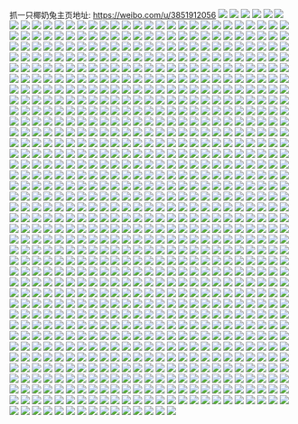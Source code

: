 抓一只椰奶兔主页地址: https://weibo.com/u/3851912056 
![](https://wx4.sinaimg.cn/mw2000/e5978378ly1h8rkqntrh3j22c0340hdv.jpg) 
![](https://wx4.sinaimg.cn/mw2000/e5978378ly1h8s3p4dz8ej22ct3401l1.jpg) 
![](https://wx4.sinaimg.cn/mw2000/e5978378ly1h8s3p9h0laj22c0340u10.jpg) 
![](https://wx4.sinaimg.cn/mw2000/e5978378ly1h8amk8epytj22682tohdu.jpg) 
![](https://wx4.sinaimg.cn/mw2000/e5978378ly1h8amk9dwzmj21400u010j.jpg) 
![](https://wx4.sinaimg.cn/mw2000/e5978378ly1h8amka76jhj21900u046f.jpg) 
![](https://wx4.sinaimg.cn/mw2000/e5978378ly1h8amjrq5q7j21400u0jwe.jpg) 
![](https://wx4.sinaimg.cn/mw2000/e5978378ly1h7qkw649w5j21nz243x6p.jpg) 
![](https://wx4.sinaimg.cn/mw2000/e5978378ly1h7qkx97gkbj21nz21yqv5.jpg) 
![](https://wx4.sinaimg.cn/mw2000/e5978378ly1h73qhb0x0ij20u01f7dkl.jpg) 
![](https://wx4.sinaimg.cn/mw2000/e5978378ly1h70is8mq2bj216o1kwabn.jpg) 
![](https://wx4.sinaimg.cn/mw2000/e5978378ly1h70is8anjyj216o1kwgmr.jpg) 
![](https://wx4.sinaimg.cn/mw2000/e5978378ly1h70isi6v5bj21o028077g.jpg) 
![](https://wx4.sinaimg.cn/mw2000/e5978378ly1h70iutjzlmj223u35s7wj.jpg) 
![](https://wx4.sinaimg.cn/mw2000/e5978378ly1h70iu7zs71j221x31ykjo.jpg) 
![](https://wx4.sinaimg.cn/mw2000/e5978378ly1h70iufqtgej22c0340aq0.jpg) 
![](https://wx4.sinaimg.cn/mw2000/e5978378ly1h70iuha3p5j22c0340dvs.jpg) 
![](https://wx4.sinaimg.cn/mw2000/e5978378ly1h70iuc5fylj21zf2h2qa0.jpg) 
![](https://wx4.sinaimg.cn/mw2000/e5978378ly1h6r876f9qbj228d2mae82.jpg) 
![](https://wx4.sinaimg.cn/mw2000/e5978378ly1h6r873m94lj22c0340qv7.jpg) 
![](https://wx4.sinaimg.cn/mw2000/e5978378ly1h6r87bvtggj223u35shdv.jpg) 
![](https://wx4.sinaimg.cn/mw2000/e5978378ly1h6r87ia4ufj22cm35sk33.jpg) 
![](https://wx4.sinaimg.cn/mw2000/e5978378ly1h6r87lga7tj21u72ua7wi.jpg) 
![](https://wx4.sinaimg.cn/mw2000/e5978378ly1h6r87pytnyj22cm35sqv7.jpg) 
![](https://wx4.sinaimg.cn/mw2000/e5978378ly1h6qx2zocobj223u35sb2c.jpg) 
![](https://wx4.sinaimg.cn/mw2000/e5978378ly1h6qx2ol1z3j23344mokbu.jpg) 
![](https://wx4.sinaimg.cn/mw2000/e5978378ly1h6qx37q7o1j223u35sx6u.jpg) 
![](https://wx4.sinaimg.cn/mw2000/e5978378ly1h6qx2rhlbhj21ok2sob2a.jpg) 
![](https://wx4.sinaimg.cn/mw2000/e5978378ly1h6qx3i9l3mj20xc2s01kx.jpg) 
![](https://wx4.sinaimg.cn/mw2000/e5978378ly1h6qx2uecirj21s22ku1ky.jpg) 
![](https://wx4.sinaimg.cn/mw2000/e5978378ly1h6qx3c4kuuj222u2qh4qs.jpg) 
![](https://wx4.sinaimg.cn/mw2000/e5978378ly1h6qx33j6c5j235s23uu0y.jpg) 
![](https://wx4.sinaimg.cn/mw2000/e5978378ly1h6qx3emjqhj23344mo4qs.jpg) 
![](https://wx4.sinaimg.cn/mw2000/e5978378ly1h6qx3hlptwj21yr2qr7p2.jpg) 
![](https://wx4.sinaimg.cn/mw2000/e5978378ly1h6qx3kybl4j23344mo11i.jpg) 
![](https://wx4.sinaimg.cn/mw2000/e5978378ly1h6mtzl063sj20yu0wdjzs.jpg) 
![](https://wx4.sinaimg.cn/mw2000/e5978378ly1h6mtzlkdnbj20zy0vtqbc.jpg) 
![](https://wx4.sinaimg.cn/mw2000/e5978378ly1h5x0fazjebj20we163wxj.jpg) 
![](https://wx4.sinaimg.cn/mw2000/e5978378ly1h5x0ftvxp0j22c03404qq.jpg) 
![](https://wx4.sinaimg.cn/mw2000/e5978378ly1h5x0fs0d0uj22a3344ak7.jpg) 
![](https://wx4.sinaimg.cn/mw2000/e5978378ly1h5x0fmc6yuj223t2tunpe.jpg) 
![](https://wx4.sinaimg.cn/mw2000/e5978378ly1h5x0fd2hzsj20qy14xdgm.jpg) 
![](https://wx4.sinaimg.cn/mw2000/e5978378ly1h5x0fxupksj23402c0u0x.jpg) 
![](https://wx4.sinaimg.cn/mw2000/e5978378ly1h5x0fz5k69j22681mou0m.jpg) 
![](https://wx4.sinaimg.cn/mw2000/e5978378ly1h5x0g0q42wj20u01267d0.jpg) 
![](https://wx4.sinaimg.cn/mw2000/e5978378ly1h565dlt2tkj21o0280npd.jpg) 
![](https://wx4.sinaimg.cn/mw2000/e5978378ly1h565df8q29j21o0280u0x.jpg) 
![](https://wx4.sinaimg.cn/mw2000/e5978378ly1h565ecn6zrj21o0280qv5.jpg) 
![](https://wx4.sinaimg.cn/mw2000/e5978378ly1h565emeiv8j20u01hcnc6.jpg) 
![](https://wx4.sinaimg.cn/mw2000/e5978378ly1h4mvs5f7c6j21zm2qyhdu.jpg) 
![](https://wx4.sinaimg.cn/mw2000/e5978378ly1h4mvs7sznoj227j2y17wi.jpg) 
![](https://wx4.sinaimg.cn/mw2000/e5978378ly1h4mvr4bs9gj216o1kw4qp.jpg) 
![](https://wx4.sinaimg.cn/mw2000/e5978378ly1h4mvrg4b4hj22bx340hdy.jpg) 
![](https://wx4.sinaimg.cn/mw2000/e5978378ly1h4mvr1ikqnj222n2rjkjl.jpg) 
![](https://wx4.sinaimg.cn/mw2000/e5978378ly1h4mvrzx8sgj222d2xmqv7.jpg) 
![](https://wx4.sinaimg.cn/mw2000/e5978378ly1h4h3i6ja43j21o0280kjl.jpg) 
![](https://wx4.sinaimg.cn/mw2000/e5978378ly1h4h3hmvebwj21ly27yu0x.jpg) 
![](https://wx4.sinaimg.cn/mw2000/e5978378ly1h4h55dqxlbj20lg0tf7ap.jpg) 
![](https://wx4.sinaimg.cn/mw2000/e5978378ly1h4h5bac7qzj20of0s3gsy.jpg) 
![](https://wx4.sinaimg.cn/mw2000/e5978378ly1h4f0qzywt6j20wi1ycdo0.jpg) 
![](https://wx4.sinaimg.cn/mw2000/e5978378ly1h2rmbnj1mqj20uk6fqqv6.jpg) 
![](https://wx4.sinaimg.cn/mw2000/e5978378ly1h2rmbffezfj21591j07m6.jpg) 
![](https://wx4.sinaimg.cn/mw2000/e5978378ly1h2w2moyextj20wl3gnnpd.jpg) 
![](https://wx4.sinaimg.cn/mw2000/e5978378ly1h3aac6d43yj20uf4eb1ky.jpg) 
![](https://wx4.sinaimg.cn/mw2000/e5978378ly1h2al52c4c6j22c03407wj.jpg) 
![](https://wx4.sinaimg.cn/mw2000/e5978378ly1h2al4xlqy7j21ls280hdt.jpg) 
![](https://wx4.sinaimg.cn/mw2000/e5978378ly1h2al4sp7ksj21o0280kjl.jpg) 
![](https://wx4.sinaimg.cn/mw2000/e5978378ly1h29gn2qziaj22c0340npf.jpg) 
![](https://wx4.sinaimg.cn/mw2000/e5978378ly1h29gih3zx0j20sg1hb4hq.jpg) 
![](https://wx4.sinaimg.cn/mw2000/e5978378ly1h29gkmihmaj22c0340hdv.jpg) 
![](https://wx4.sinaimg.cn/mw2000/e5978378ly1h29gl3usivj22c0340kjn.jpg) 
![](https://wx4.sinaimg.cn/mw2000/e5978378ly1h29gmf3wmij22c03407wl.jpg) 
![](https://wx4.sinaimg.cn/mw2000/e5978378ly1h29glmurbuj22c03401l0.jpg) 
![](https://wx4.sinaimg.cn/mw2000/e5978378ly1h29giugr4bj22dc35se84.jpg) 
![](https://wx4.sinaimg.cn/mw2000/e5978378ly1h29gnpvkqhj22bz2q84qr.jpg) 
![](https://wx4.sinaimg.cn/mw2000/e5978378ly1h29gj03p9bj20sg23ue1v.jpg) 
![](https://wx4.sinaimg.cn/mw2000/e5978378ly1h203ij250qj22c03407wj.jpg) 
![](https://wx4.sinaimg.cn/mw2000/e5978378ly1h203igu4duj22c02c01kz.jpg) 
![](https://wx4.sinaimg.cn/mw2000/e5978378ly1h203if3a8zj216o1kw4qp.jpg) 
![](https://wx4.sinaimg.cn/mw2000/e5978378ly1h203idjxk4j21tr2oj4qq.jpg) 
![](https://wx4.sinaimg.cn/mw2000/e5978378ly1h1xyqldyjjj22c03401kz.jpg) 
![](https://wx4.sinaimg.cn/mw2000/e5978378ly1h1xyqmoawij216o1kw1kx.jpg) 
![](https://wx4.sinaimg.cn/mw2000/e5978378ly1h1xyqn9crrj216o1kittf.jpg) 
![](https://wx4.sinaimg.cn/mw2000/e5978378ly1h1xyqhhktmj216o1kw1kx.jpg) 
![](https://wx4.sinaimg.cn/mw2000/e5978378ly1h1vdlgbotaj22c034fqv9.jpg) 
![](https://wx4.sinaimg.cn/mw2000/e5978378ly1h1vdkwypmwj22c2340hdx.jpg) 
![](https://wx4.sinaimg.cn/mw2000/e5978378ly1h1vdkim3bwj22c0340kjq.jpg) 
![](https://wx4.sinaimg.cn/mw2000/e5978378ly1h1vdl6gj6gj22c0340qv7.jpg) 
![](https://wx4.sinaimg.cn/mw2000/e5978378ly1h1u5jt10gfj216o1kw1kx.jpg) 
![](https://wx4.sinaimg.cn/mw2000/e5978378ly1h1u5jf6njej21sc2ds7wk.jpg) 
![](https://wx4.sinaimg.cn/mw2000/e5978378ly1h1u5jkjwsnj21sc2dskjm.jpg) 
![](https://wx4.sinaimg.cn/mw2000/e5978378ly1h1u5jq3bj3j23402c0e83.jpg) 
![](https://wx4.sinaimg.cn/mw2000/e5978378ly1h1u5j3bsxej22c02c0u0y.jpg) 
![](https://wx4.sinaimg.cn/mw2000/e5978378ly1h1u5jn3b7aj22c02c0qv6.jpg) 
![](https://wx4.sinaimg.cn/mw2000/e5978378ly1h1syu3jq1sj22c0340e82.jpg) 
![](https://wx4.sinaimg.cn/mw2000/e5978378ly1h1menu5s35j22c0340kjn.jpg) 
![](https://wx4.sinaimg.cn/mw2000/e5978378ly1h1menvw9jgj20xc1uj1kx.jpg) 
![](https://wx4.sinaimg.cn/mw2000/e5978378ly1h1mek7xs7aj224a2y6qv6.jpg) 
![](https://wx4.sinaimg.cn/mw2000/e5978378ly1h1meikm1x0j21o0280npd.jpg) 
![](https://wx4.sinaimg.cn/mw2000/e5978378ly1h1mem7gd1mj227g2b8qv5.jpg) 
![](https://wx4.sinaimg.cn/mw2000/e5978378ly1h1men3rw52j21o0280e81.jpg) 
![](https://wx4.sinaimg.cn/mw2000/e5978378ly1h1memup4zij21o0280hdt.jpg) 
![](https://wx4.sinaimg.cn/mw2000/e5978378ly1h1men11facj21o0280b29.jpg) 
![](https://wx4.sinaimg.cn/mw2000/e5978378ly1h1melpicycj22c03407wj.jpg) 
![](https://wx4.sinaimg.cn/mw2000/e5978378ly1h1mekqw6dlj21o0280npd.jpg) 
![](https://wx4.sinaimg.cn/mw2000/e5978378ly1h1e7vpw118j22c0340qv9.jpg) 
![](https://wx4.sinaimg.cn/mw2000/e5978378ly1h1e7w7ka9fj23403404qt.jpg) 
![](https://wx4.sinaimg.cn/mw2000/e5978378ly1h1e7v4m6s0j22c0340kjp.jpg) 
![](https://wx4.sinaimg.cn/mw2000/e5978378ly1h1938qped2j20xy1jih1r.jpg) 
![](https://wx4.sinaimg.cn/mw2000/e5978378ly1h1938pg8e3j21lr2cfkjl.jpg) 
![](https://wx4.sinaimg.cn/mw2000/e5978378ly1h12t8l7dorj20wi15otgl.jpg) 
![](https://wx4.sinaimg.cn/mw2000/e5978378ly1h12t8lsyccj20wi13ygv6.jpg) 
![](https://wx4.sinaimg.cn/mw2000/e5978378ly1h12t8mijikj20wi0yujya.jpg) 
![](https://wx4.sinaimg.cn/mw2000/e5978378ly1h11l76ln4mj22c03401l0.jpg) 
![](https://wx4.sinaimg.cn/mw2000/e5978378ly1h11l6ju7jdj20sg47q7wj.jpg) 
![](https://wx4.sinaimg.cn/mw2000/e5978378ly1h11l78gzgvj22c03407wj.jpg) 
![](https://wx4.sinaimg.cn/mw2000/e5978378ly1h11l6ynonnj21o01pshdt.jpg) 
![](https://wx4.sinaimg.cn/mw2000/e5978378ly1h11l6d8pdnj21922371ky.jpg) 
![](https://wx4.sinaimg.cn/mw2000/e5978378ly1h11l6w7o01j22yo1o0kjn.jpg) 
![](https://wx4.sinaimg.cn/mw2000/e5978378ly1h11l6siht8j22dc35s000.jpg) 
![](https://wx4.sinaimg.cn/mw2000/e5978378ly1h11l70ekaxj22c0340npe.jpg) 
![](https://wx4.sinaimg.cn/mw2000/e5978378ly1h11l7byl9cj23402c0b2b.jpg) 
![](https://wx4.sinaimg.cn/mw2000/e5978378ly1h0vtb5nf7oj21o02801ky.jpg) 
![](https://wx4.sinaimg.cn/mw2000/e5978378ly1h0vtb1xbw2j22c02c0e82.jpg) 
![](https://wx4.sinaimg.cn/mw2000/e5978378ly1h0vtb9oy58j21o02801ky.jpg) 
![](https://wx4.sinaimg.cn/mw2000/e5978378ly1h0u71beajej22162uenph.jpg) 
![](https://wx4.sinaimg.cn/mw2000/e5978378ly1h0u74cg61tj224t2xykjp.jpg) 
![](https://wx4.sinaimg.cn/mw2000/e5978378ly1h0tdsy5tl9j21s135sqv6.jpg) 
![](https://wx4.sinaimg.cn/mw2000/e5978378ly1h0tdssfav7j224w2wsx6q.jpg) 
![](https://wx4.sinaimg.cn/mw2000/e5978378ly1h0tdt165tcj22c0340x6r.jpg) 
![](https://wx4.sinaimg.cn/mw2000/e5978378ly1h0tdt4mo4aj21te2ulb2b.jpg) 
![](https://wx4.sinaimg.cn/mw2000/e5978378ly1h0r716t9g1j20zv1dg16k.jpg) 
![](https://wx4.sinaimg.cn/mw2000/e5978378ly1h0r70qcbf6j22c03401l0.jpg) 
![](https://wx4.sinaimg.cn/mw2000/e5978378ly1h0r719ad8mj216o1kw1kx.jpg) 
![](https://wx4.sinaimg.cn/mw2000/e5978378ly1h0op59pzr4j20vz1e9anj.jpg) 
![](https://wx4.sinaimg.cn/mw2000/e5978378ly1h0op5b8i2hj20qb1117c6.jpg) 
![](https://wx4.sinaimg.cn/mw2000/e5978378ly1h0ogb907toj225o2vk1kz.jpg) 
![](https://wx4.sinaimg.cn/mw2000/e5978378ly1h0ogbe115pj22c033y4qs.jpg) 
![](https://wx4.sinaimg.cn/mw2000/e5978378ly1h0og38dt7tj22av2avkjm.jpg) 
![](https://wx4.sinaimg.cn/mw2000/e5978378ly1h0ogbj07w4j22c02c0e84.jpg) 
![](https://wx4.sinaimg.cn/mw2000/e5978378ly1h0me0kt3hlj21pc2kue82.jpg) 
![](https://wx4.sinaimg.cn/mw2000/e5978378ly1h0me0svoglj223u35s4qr.jpg) 
![](https://wx4.sinaimg.cn/mw2000/e5978378ly1h0m07w1cvmj20xd1kwtqz.jpg) 
![](https://wx4.sinaimg.cn/mw2000/e5978378ly1h0k7qmlx0ij21o0280b2a.jpg) 
![](https://wx4.sinaimg.cn/mw2000/e5978378ly1h0k7qsm1muj21o02807wi.jpg) 
![](https://wx4.sinaimg.cn/mw2000/e5978378ly1h0k7qyr7xvj22bb3324qs.jpg) 
![](https://wx4.sinaimg.cn/mw2000/e5978378ly1h0k7r3a4cqj21o02yo1ky.jpg) 
![](https://wx4.sinaimg.cn/mw2000/e5978378ly1h0k7qeu4zbj22402407wi.jpg) 
![](https://wx4.sinaimg.cn/mw2000/e5978378ly1h0k7rehv0tj22bz2l57wj.jpg) 
![](https://wx4.sinaimg.cn/mw2000/e5978378ly1h0k7s89c6jj22c02c07wj.jpg) 
![](https://wx4.sinaimg.cn/mw2000/e5978378ly1h0n5zuczyoj23344mox6q.jpg) 
![](https://wx4.sinaimg.cn/mw2000/e5978378ly1h0k9ksfg72j208c08c744.jpg) 
![](https://wx4.sinaimg.cn/mw2000/e5978378ly1h05ziwuocej21p516ldv0.jpg) 
![](https://wx4.sinaimg.cn/mw2000/e5978378ly1h05zjonnbqj212e0t645e.jpg) 
![](https://wx4.sinaimg.cn/mw2000/e5978378ly1h05zt5o7l2j21pr1acqiv.jpg) 
![](https://wx4.sinaimg.cn/mw2000/e5978378ly1h05zt4094jj21pr12u48p.jpg) 
![](https://wx4.sinaimg.cn/mw2000/e5978378ly1h04tn4a9pvj20w01kwh83.jpg) 
![](https://wx4.sinaimg.cn/mw2000/e5978378ly1h04to3s33cj22c0340kjs.jpg) 
![](https://wx4.sinaimg.cn/mw2000/e5978378ly1h04tn5hkfpj20w01ark9z.jpg) 
![](https://wx4.sinaimg.cn/mw2000/e5978378ly1h04tn7ne98j20w01kwtuy.jpg) 
![](https://wx4.sinaimg.cn/mw2000/e5978378ly1h04tnurcshj22c02c0kjp.jpg) 
![](https://wx4.sinaimg.cn/mw2000/e5978378ly1h04tnyjbigj22c03427wl.jpg) 
![](https://wx4.sinaimg.cn/mw2000/e5978378ly1h04z5u6hx1j20wn1a0ndc.jpg) 
![](https://wx4.sinaimg.cn/mw2000/e5978378ly1h04voqjkwdj21711kw4p2.jpg) 
![](https://wx4.sinaimg.cn/mw2000/e5978378ly1h04tpidl5fj20is0pggqg.jpg) 
![](https://wx4.sinaimg.cn/mw2000/e5978378ly1gzvttq5qztj235s31ue83.jpg) 
![](https://wx4.sinaimg.cn/mw2000/e5978378ly1gzvi6gammsj216o1kwe81.jpg) 
![](https://wx4.sinaimg.cn/mw2000/e5978378ly1gzr994wcf0j21al1kw1kx.jpg) 
![](https://wx4.sinaimg.cn/mw2000/e5978378ly1gzr98ss9lej20u60u6dn7.jpg) 
![](https://wx4.sinaimg.cn/mw2000/e5978378ly1gzr99xc5g4j212b1dn7n6.jpg) 
![](https://wx4.sinaimg.cn/mw2000/e5978378ly1gzr997dddvj224v2wqkjl.jpg) 
![](https://wx4.sinaimg.cn/mw2000/e5978378ly1gzr998cbw8j20tz0zmjyz.jpg) 
![](https://wx4.sinaimg.cn/mw2000/e5978378ly1gzr9903dagj214a1kwe47.jpg) 
![](https://wx4.sinaimg.cn/mw2000/e5978378ly1gzr98rloauj22bx3407wj.jpg) 
![](https://wx4.sinaimg.cn/mw2000/e5978378ly1gzr98vxxw3j215o1pqhbe.jpg) 
![](https://wx4.sinaimg.cn/mw2000/e5978378ly1gzr99pd403j22c0340b2b.jpg) 
![](https://wx4.sinaimg.cn/mw2000/e5978378ly1gzpog8ioh3j22c02enx6q.jpg) 
![](https://wx4.sinaimg.cn/mw2000/e5978378ly1gzpoa23oh6j20wi17cwp9.jpg) 
![](https://wx4.sinaimg.cn/mw2000/e5978378ly1gzp2i813cij21o01o04qp.jpg) 
![](https://wx4.sinaimg.cn/mw2000/e5978378ly1gzp2i9nkquj21o01o01kx.jpg) 
![](https://wx4.sinaimg.cn/mw2000/e5978378ly1gzhzoz8p60j20zu16vkh4.jpg) 
![](https://wx4.sinaimg.cn/mw2000/e5978378ly1gzhzota30sj20u00u0wlu.jpg) 
![](https://wx4.sinaimg.cn/mw2000/e5978378ly1gzc1wqsgg7j22c03401l1.jpg) 
![](https://wx4.sinaimg.cn/mw2000/e5978378ly1gzc1wa7iorj215o1qi7wh.jpg) 
![](https://wx4.sinaimg.cn/mw2000/e5978378ly1gzc1wb80n4j20xc2304qp.jpg) 
![](https://wx4.sinaimg.cn/mw2000/e5978378ly1gzc1w90u0bj215o1qi1d0.jpg) 
![](https://wx4.sinaimg.cn/mw2000/e5978378ly1gzb3l3hv3tj21g31kwnob.jpg) 
![](https://wx4.sinaimg.cn/mw2000/e5978378ly1gzb3l9webfj21fd1iekjl.jpg) 
![](https://wx4.sinaimg.cn/mw2000/e5978378ly1gz7i0c1clqj21o02801ky.jpg) 
![](https://wx4.sinaimg.cn/mw2000/e5978378ly1gz7i0eoyu6j21l22437wi.jpg) 
![](https://wx4.sinaimg.cn/mw2000/e5978378ly1gz1jcjuzfjj21nc1nc4qp.jpg) 
![](https://wx4.sinaimg.cn/mw2000/e5978378ly1gz1jcigc66j222k1nzkjl.jpg) 
![](https://wx4.sinaimg.cn/mw2000/e5978378ly1gz1jcgbkfoj22bb2bb7wi.jpg) 
![](https://wx4.sinaimg.cn/mw2000/e5978378ly1gz1jdufl8zj20un0wiqbp.jpg) 
![](https://wx4.sinaimg.cn/mw2000/e5978378ly1gz1jcfap8ij23332bbx6q.jpg) 
![](https://wx4.sinaimg.cn/mw2000/e5978378ly1gz1ji6i9khj21sc1scnja.jpg) 
![](https://wx4.sinaimg.cn/mw2000/e5978378ly1gyzmxjbilqj222m3401l0.jpg) 
![](https://wx4.sinaimg.cn/mw2000/e5978378ly1gyv1ar2wtkj20zk0k0aer.jpg) 
![](https://wx4.sinaimg.cn/mw2000/e5978378ly1gyv1aqo1obj22bz2bzkjm.jpg) 
![](https://wx4.sinaimg.cn/mw2000/e5978378ly1gytmy69r7gj22bz2hl7wk.jpg) 
![](https://wx4.sinaimg.cn/mw2000/e5978378ly1gytmyl4wflj21fy2c0npe.jpg) 
![](https://wx4.sinaimg.cn/mw2000/e5978378ly1gytmy0gaikj22c0340npj.jpg) 
![](https://wx4.sinaimg.cn/mw2000/e5978378ly1gytmyngrq0j20zg0zg499.jpg) 
![](https://wx4.sinaimg.cn/mw2000/e5978378ly1gytmyq4ubfj20u015pe1b.jpg) 
![](https://wx4.sinaimg.cn/mw2000/e5978378ly1gytmst2hevj22c03404qr.jpg) 
![](https://wx4.sinaimg.cn/mw2000/e5978378ly1gyrcf4hvxcj215o1qie81.jpg) 
![](https://wx4.sinaimg.cn/mw2000/e5978378ly1gyrcf2r5cej22801o0npd.jpg) 
![](https://wx4.sinaimg.cn/mw2000/e5978378ly1gyrckabv9mj22c02c04qr.jpg) 
![](https://wx4.sinaimg.cn/mw2000/e5978378ly1gyrcexxea0j21o0280x6p.jpg) 
![](https://wx4.sinaimg.cn/mw2000/e5978378ly1gyrcf0390kj21nz26fkjl.jpg) 
![](https://wx4.sinaimg.cn/mw2000/e5978378ly1gyrcf6ldlbj21o0280x6p.jpg) 
![](https://wx4.sinaimg.cn/mw2000/e5978378ly1gy8ni7c1rhj20wi1yc4e2.jpg) 
![](https://wx4.sinaimg.cn/mw2000/e5978378ly1gy8ni6gyn4j20wi1ycnfr.jpg) 
![](https://wx4.sinaimg.cn/mw2000/e5978378ly1gy8nku8gqij20wi1yctgo.jpg) 
![](https://wx4.sinaimg.cn/mw2000/e5978378ly1gy8nhycrktj20wi1ycx31.jpg) 
![](https://wx4.sinaimg.cn/mw2000/e5978378ly1gy8nhzdm2vj20wi1ycqmg.jpg) 
![](https://wx4.sinaimg.cn/mw2000/e5978378ly1gy8ni5a6rbj20wi1yc4qp.jpg) 
![](https://wx4.sinaimg.cn/mw2000/e5978378ly1gy8nhwpvaqj20wi1ycx0u.jpg) 
![](https://wx4.sinaimg.cn/mw2000/e5978378ly1gy8ni0gvmoj20wi1yc4lt.jpg) 
![](https://wx4.sinaimg.cn/mw2000/e5978378ly1gy8ni2qx8tj20wi1yctvp.jpg) 
![](https://wx4.sinaimg.cn/mw2000/e5978378ly1gy8njwgrfyj20wi1ycn5a.jpg) 
![](https://wx4.sinaimg.cn/mw2000/e5978378ly1gxkr37qy1oj20wc17uaih.jpg) 
![](https://wx4.sinaimg.cn/mw2000/e5978378ly1gxkr381k6gj20v3153wmg.jpg) 
![](https://wx4.sinaimg.cn/mw2000/e5978378ly1gxkr37bdvaj20wa15p487.jpg) 
![](https://wx4.sinaimg.cn/mw2000/e5978378ly1gxkr38hdjej20u812gte1.jpg) 
![](https://wx4.sinaimg.cn/mw2000/e5978378ly1gxb5qugc24j215o1qih9u.jpg) 
![](https://wx4.sinaimg.cn/mw2000/e5978378ly1gx0qvtpejvj22c0340npf.jpg) 
![](https://wx4.sinaimg.cn/mw2000/e5978378ly1gx0qvp2gduj22c03401l7.jpg) 
![](https://wx4.sinaimg.cn/mw2000/e5978378ly1gx0ytrzucpj22c02c01l0.jpg) 
![](https://wx4.sinaimg.cn/mw2000/e5978378ly1gx0qw2h9vzj22c0340kjo.jpg) 
![](https://wx4.sinaimg.cn/mw2000/e5978378ly1gx0rvz7ob1j22c0340x6t.jpg) 
![](https://wx4.sinaimg.cn/mw2000/e5978378ly1gx0ytp0lttj20iw0p7n3w.jpg) 
![](https://wx4.sinaimg.cn/mw2000/e5978378ly1gwx1d755kij22bh2nib2d.jpg) 
![](https://wx4.sinaimg.cn/mw2000/e5978378ly1gwlm5p0emdj22c0340kjm.jpg) 
![](https://wx4.sinaimg.cn/mw2000/e5978378ly1gwlm57kstsj22c03401kz.jpg) 
![](https://wx4.sinaimg.cn/mw2000/e5978378ly1gvil5z6n8lj21z62tmhdu.jpg) 
![](https://wx4.sinaimg.cn/mw2000/004cGehOly1gvil6s4zfnj635s23u7wj02.jpg) 
![](https://wx4.sinaimg.cn/mw2000/004cGehOly1gvil87sf5uj64mo334x6q02.jpg) 
![](https://wx4.sinaimg.cn/mw2000/004cGehOly1gvil76u1qlj63402c01l002.jpg) 
![](https://wx4.sinaimg.cn/mw2000/004cGehOly1gvil81zr3oj63402c0u0z02.jpg) 
![](https://wx4.sinaimg.cn/mw2000/004cGehOly1gvil7lm915j63402c0u0z02.jpg) 
![](https://wx4.sinaimg.cn/mw2000/004cGehOly1gvil67j8w8j60sg3a8u0x02.jpg) 
![](https://wx4.sinaimg.cn/mw2000/004cGehOly1gvil6fvqcpj60sg3p4hdu02.jpg) 
![](https://wx4.sinaimg.cn/mw2000/004cGehOly1gvil61shotj620830cqv502.jpg) 
![](https://wx4.sinaimg.cn/mw2000/004cGehOly1gv74g644kzj623t2whu0x02.jpg) 
![](https://wx4.sinaimg.cn/mw2000/004cGehOly1gv74fv11imj62012z0hdt02.jpg) 
![](https://wx4.sinaimg.cn/mw2000/004cGehOly1gv74fmslvdj623u35se8202.jpg) 
![](https://wx4.sinaimg.cn/mw2000/004cGehOly1gv74nlrgw5j60e80iy77502.jpg) 
![](https://wx4.sinaimg.cn/mw2000/004cGehOly1gv74i2meotj60u00zzgo602.jpg) 
![](https://wx4.sinaimg.cn/mw2000/e5978378ly1gv74fcx1uxj21u42wt7wi.jpg) 
![](https://wx4.sinaimg.cn/mw2000/004cGehOly1gv74ukolzbj60u0141wut02.jpg) 
![](https://wx4.sinaimg.cn/mw2000/004cGehOly1gv74e6lytij623u35sx6q02.jpg) 
![](https://wx4.sinaimg.cn/mw2000/e5978378ly1gv74unei7tj20sm0ksn27.jpg) 
![](https://wx4.sinaimg.cn/mw2000/004cGehOly1gv36enuzi2j61r9256qv502.jpg) 
![](https://wx4.sinaimg.cn/mw2000/004cGehOly1gv36g8o6nij62c0340npe02.jpg) 
![](https://wx4.sinaimg.cn/mw2000/004cGehOly1gv36ip8famj61o0280e8202.jpg) 
![](https://wx4.sinaimg.cn/mw2000/004cGehOly1gv36fln0dij62c03404qs02.jpg) 
![](https://wx4.sinaimg.cn/mw2000/004cGehOly1gv36eq584wj63402c0hdu02.jpg) 
![](https://wx4.sinaimg.cn/mw2000/004cGehOly1gv36gxcnsaj61o02807wk02.jpg) 
![](https://wx4.sinaimg.cn/mw2000/004cGehOly1gv36fwz4xdj61o0280kjn02.jpg) 
![](https://wx4.sinaimg.cn/mw2000/004cGehOly1gv36gkppfzj62c0340qv702.jpg) 
![](https://wx4.sinaimg.cn/mw2000/004cGehOly1gv36egyvwxj61o0280x6q02.jpg) 
![](https://wx4.sinaimg.cn/mw2000/004cGehOly1gv36f61r15j62c0340npg02.jpg) 
![](https://wx4.sinaimg.cn/mw2000/004cGehOly1gv36h4a74vj61o0280npe02.jpg) 
![](https://wx4.sinaimg.cn/mw2000/004cGehOly1gv36hkosfqj62c0340u1002.jpg) 
![](https://wx4.sinaimg.cn/mw2000/004cGehOly1gv1el70269j62c03404qr02.jpg) 
![](https://wx4.sinaimg.cn/mw2000/004cGehOly1gv1ehlbogej625y33ze8302.jpg) 
![](https://wx4.sinaimg.cn/mw2000/e5978378ly1gv1ehpit8yj23402c0u0y.jpg) 
![](https://wx4.sinaimg.cn/mw2000/e5978378ly1gv1ehfz68aj22c03401l0.jpg) 
![](https://wx4.sinaimg.cn/mw2000/004cGehOly1gupj7v9jjoj60qo140jxz02.jpg) 
![](https://wx4.sinaimg.cn/mw2000/004cGehOly1gupj7ur1vdj60qo140ahg02.jpg) 
![](https://wx4.sinaimg.cn/mw2000/004cGehOly1gupj7uewqxj60qo140dn702.jpg) 
![](https://wx4.sinaimg.cn/mw2000/004cGehOly1gupj7x386xj60qo140dmc02.jpg) 
![](https://wx4.sinaimg.cn/mw2000/004cGehOly1gupj7v1jpsj60qo140jyx02.jpg) 
![](https://wx4.sinaimg.cn/mw2000/004cGehOly1gupj7whctwj60qo140ahg02.jpg) 
![](https://wx4.sinaimg.cn/mw2000/004cGehOly1guog9n71zkj635s2dcqva02.jpg) 
![](https://wx4.sinaimg.cn/mw2000/004cGehOly1guog98z0kaj63403407wl02.jpg) 
![](https://wx4.sinaimg.cn/mw2000/004cGehOly1guog84xr7fj60rs224b2902.jpg) 
![](https://wx4.sinaimg.cn/mw2000/004cGehOly1guog7wluntj61o01o0b2902.jpg) 
![](https://wx4.sinaimg.cn/mw2000/004cGehOly1guog86yifjj60rs222tve02.jpg) 
![](https://wx4.sinaimg.cn/mw2000/004cGehOly1guog89bk97j60rs1xgx3902.jpg) 
![](https://wx4.sinaimg.cn/mw2000/004cGehOly1guog9snnbhj62bb332kjn02.jpg) 
![](https://wx4.sinaimg.cn/mw2000/004cGehOly1guog8366mej61k422ukjl02.jpg) 
![](https://wx4.sinaimg.cn/mw2000/004cGehOly1guog85o2s0j60rs1cmdtw02.jpg) 
![](https://wx4.sinaimg.cn/mw2000/004cGehOly1gudrzqimr9j61o0280kjm02.jpg) 
![](https://wx4.sinaimg.cn/mw2000/004cGehOly1guds001k1dj61o0280npe02.jpg) 
![](https://wx4.sinaimg.cn/mw2000/004cGehOly1gudrzh41gwj61o0280hdu02.jpg) 
![](https://wx4.sinaimg.cn/mw2000/004cGehOly1gudrz8357vj61m9280qv602.jpg) 
![](https://wx4.sinaimg.cn/mw2000/e5978378ly1gu64jrfdcfj21ny23ou0x.jpg) 
![](https://wx4.sinaimg.cn/mw2000/e5978378ly1gu64koqad9j22c0340npe.jpg) 
![](https://wx4.sinaimg.cn/mw2000/e5978378ly1gu64k6gfkuj23402bzkjn.jpg) 
![](https://wx4.sinaimg.cn/mw2000/e5978378ly1gu64kclofhj21o0249kjl.jpg) 
![](https://wx4.sinaimg.cn/mw2000/e5978378ly1gu64jl3iyyj20rs26p4qp.jpg) 
![](https://wx4.sinaimg.cn/mw2000/e5978378ly1gu64kv8oxkj2280280kjl.jpg) 
![](https://wx4.sinaimg.cn/mw2000/e5978378ly1gu4ulcedvnj21o01vikjl.jpg) 
![](https://wx4.sinaimg.cn/mw2000/e5978378ly1gu4uiqjyiej21o02yl1ky.jpg) 
![](https://wx4.sinaimg.cn/mw2000/e5978378ly1gu1kt7a9vjj21jk1ml1kx.jpg) 
![](https://wx4.sinaimg.cn/mw2000/e5978378ly1gu1ktgv5udj21o01o07wh.jpg) 
![](https://wx4.sinaimg.cn/mw2000/e5978378ly1gu1kt42ho6j21o01o07wh.jpg) 
![](https://wx4.sinaimg.cn/mw2000/e5978378ly1gu1ktcctd7j21o01o0b29.jpg) 
![](https://wx4.sinaimg.cn/mw2000/e5978378ly1gtxx7e3w7yj20u01sxguj.jpg) 
![](https://wx4.sinaimg.cn/mw2000/e5978378ly1gtxwy7vjugj22c02c0kjl.jpg) 
![](https://wx4.sinaimg.cn/mw2000/e5978378ly1gtxwimt1tpj22c0340x6q.jpg) 
![](https://wx4.sinaimg.cn/mw2000/e5978378ly1gtxwig5s9yj22c02c04qq.jpg) 
![](https://wx4.sinaimg.cn/mw2000/e5978378ly1gtxwk2fwduj22d1340e86.jpg) 
![](https://wx4.sinaimg.cn/mw2000/e5978378ly1gtxwm4cntuj21o0280qv5.jpg) 
![](https://wx4.sinaimg.cn/mw2000/e5978378ly1gtxwqc70b4j20sg16mk1t.jpg) 
![](https://wx4.sinaimg.cn/mw2000/e5978378ly1gu1m38xkevj20pw1a017k.jpg) 
![](https://wx4.sinaimg.cn/mw2000/e5978378ly1gu1m4dxirsj20rs1jke40.jpg) 
![](https://wx4.sinaimg.cn/mw2000/e5978378ly1gt7fq9kelsj22c03407wl.jpg) 
![](https://wx4.sinaimg.cn/mw2000/e5978378ly1gt7fpx9e0vj21o0280qv5.jpg) 
![](https://wx4.sinaimg.cn/mw2000/e5978378ly1gt7fqfk2bvj22c0340npe.jpg) 
![](https://wx4.sinaimg.cn/mw2000/e5978378ly1gt7fpzznp8j20rs7swhdv.jpg) 
![](https://wx4.sinaimg.cn/mw2000/e5978378ly1gt7fq36rhqj23343344qu.jpg) 
![](https://wx4.sinaimg.cn/mw2000/e5978378ly1gt7fruku73j20rs7glu0z.jpg) 
![](https://wx4.sinaimg.cn/mw2000/e5978378ly1gt7fq4a2vkj20rs223e1r.jpg) 
![](https://wx4.sinaimg.cn/mw2000/e5978378ly1gt7fpuz74xj20rs4xyhdu.jpg) 
![](https://wx4.sinaimg.cn/mw2000/e5978378ly1gt7fqh5if3j22bb332u0x.jpg) 
![](https://wx4.sinaimg.cn/mw2000/e5978378ly1gswluys3haj23402c0e82.jpg) 
![](https://wx4.sinaimg.cn/mw2000/e5978378ly1gswlv11iz2j23333337wk.jpg) 
![](https://wx4.sinaimg.cn/mw2000/e5978378ly1gu1mf3t0zpj22c0340kjm.jpg) 
![](https://wx4.sinaimg.cn/mw2000/e5978378ly1gssco6qnjrj23402c0axm.jpg) 
![](https://wx4.sinaimg.cn/mw2000/e5978378ly1gss4n18pwtj22c0340hdy.jpg) 
![](https://wx4.sinaimg.cn/mw2000/e5978378ly1gss4n5fbr0j22c03401l1.jpg) 
![](https://wx4.sinaimg.cn/mw2000/e5978378ly1gss4mtyxpij22c0340qv9.jpg) 
![](https://wx4.sinaimg.cn/mw2000/e5978378gy1gsrc3w9fjbj20rs8cznpg.jpg) 
![](https://wx4.sinaimg.cn/mw2000/e5978378ly1gsrbrw56kgj22c03401l1.jpg) 
![](https://wx4.sinaimg.cn/mw2000/e5978378ly1gsrbs29rrbj22c0340e81.jpg) 
![](https://wx4.sinaimg.cn/mw2000/e5978378ly1gsrbswcjtgj22c0340b2e.jpg) 
![](https://wx4.sinaimg.cn/mw2000/e5978378ly1gsrbvv6foij22c0340npg.jpg) 
![](https://wx4.sinaimg.cn/mw2000/e5978378ly1gsrbvipqdkj22c0340e84.jpg) 
![](https://wx4.sinaimg.cn/mw2000/e5978378ly1gsrbtzk81yj21o0280b2a.jpg) 
![](https://wx4.sinaimg.cn/mw2000/e5978378ly1gsrbw9gpyaj22bz2yb4qt.jpg) 
![](https://wx4.sinaimg.cn/mw2000/e5978378ly1gsrbujymvzj21o02804qq.jpg) 
![](https://wx4.sinaimg.cn/mw2000/e5978378gy1gspo8khm0uj21jc280u0x.jpg) 
![](https://wx4.sinaimg.cn/mw2000/e5978378gy1gspo914r78j22c0340x6q.jpg) 
![](https://wx4.sinaimg.cn/mw2000/e5978378gy1gspo52cg0pj22801o0kjl.jpg) 
![](https://wx4.sinaimg.cn/mw2000/e5978378gy1gspo6h1vrnj221q2dwu0y.jpg) 
![](https://wx4.sinaimg.cn/mw2000/e5978378gy1gspo4xi869j21o02801ky.jpg) 
![](https://wx4.sinaimg.cn/mw2000/e5978378gy1gspo6dvz4oj22c0340qv9.jpg) 
![](https://wx4.sinaimg.cn/mw2000/e5978378gy1gspo57rjrej22c0340npk.jpg) 
![](https://wx4.sinaimg.cn/mw2000/e5978378gy1gspo4yb1l4j20rs224hc7.jpg) 
![](https://wx4.sinaimg.cn/mw2000/e5978378gy1gspo5af4lnj20rs5upu0y.jpg) 
![](https://wx4.sinaimg.cn/mw2000/e5978378ly1gslf5ho73mj21o0280hdt.jpg) 
![](https://wx4.sinaimg.cn/mw2000/e5978378ly1gslf5ml62wj21o0280qv5.jpg) 
![](https://wx4.sinaimg.cn/mw2000/e5978378ly1gslf5j0koxj21k1280e81.jpg) 
![](https://wx4.sinaimg.cn/mw2000/e5978378ly1gslf5phzgpj21o0280kjl.jpg) 
![](https://wx4.sinaimg.cn/mw2000/e5978378ly1gslf5t6auvj21k124bb29.jpg) 
![](https://wx4.sinaimg.cn/mw2000/e5978378ly1gslf8ms7bnj22c03404qs.jpg) 
![](https://wx4.sinaimg.cn/mw2000/e5978378ly1gs2uxiocx3j23402c04qq.jpg) 
![](https://wx4.sinaimg.cn/mw2000/e5978378ly1gs2uy36425j23402c07wi.jpg) 
![](https://wx4.sinaimg.cn/mw2000/e5978378ly1gs2uy0r3kzj22c0340b2k.jpg) 
![](https://wx4.sinaimg.cn/mw2000/e5978378ly1grtabin1sej21o0280kju.jpg) 
![](https://wx4.sinaimg.cn/mw2000/e5978378ly1grtdug2s6bj22c0340he5.jpg) 
![](https://wx4.sinaimg.cn/mw2000/e5978378ly1gs2uyejm9aj22c0340kjm.jpg) 
![](https://wx4.sinaimg.cn/mw2000/e5978378ly1gs2uxnkzugj23402c01kz.jpg) 
![](https://wx4.sinaimg.cn/mw2000/e5978378ly1gs2uxtfcoej22c0340x6q.jpg) 
![](https://wx4.sinaimg.cn/mw2000/e5978378ly1gs2uycpfckj22c0340hdt.jpg) 
![](https://wx4.sinaimg.cn/mw2000/e5978378ly1grl577f718j223u35shdz.jpg) 
![](https://wx4.sinaimg.cn/mw2000/e5978378ly1grl57g8jhnj235s23ub2l.jpg) 
![](https://wx4.sinaimg.cn/mw2000/e5978378ly1grl570zt5qj235s23u7wu.jpg) 
![](https://wx4.sinaimg.cn/mw2000/e5978378ly1grl57qu0y2j235s23u1lb.jpg) 
![](https://wx4.sinaimg.cn/mw2000/e5978378ly1grl57w3m2oj22d61c27wn.jpg) 
![](https://wx4.sinaimg.cn/mw2000/e5978378ly1grl584u4gvj223u35sb2l.jpg) 
![](https://wx4.sinaimg.cn/mw2000/e5978378ly1gqqewazvhzj21hg27ze85.jpg) 
![](https://wx4.sinaimg.cn/mw2000/e5978378ly1gqqewcogidj21o0280u11.jpg) 
![](https://wx4.sinaimg.cn/mw2000/e5978378ly1gqqew8hrlfj22bz340b2s.jpg) 
![](https://wx4.sinaimg.cn/mw2000/e5978378ly1gqpty63ut8j21o0280e88.jpg) 
![](https://wx4.sinaimg.cn/mw2000/e5978378ly1gqptxwovm7j21o0280hdz.jpg) 
![](https://wx4.sinaimg.cn/mw2000/e5978378ly1gqo79nfdl7j20rs2bc14r.jpg) 
![](https://wx4.sinaimg.cn/mw2000/e5978378ly1gqo79n6v2aj20rs14zgss.jpg) 
![](https://wx4.sinaimg.cn/mw2000/e5978378ly1gqo79orebgj21ps4m4e4z.jpg) 
![](https://wx4.sinaimg.cn/mw2000/e5978378ly1gqo79tz721j23402c0u0z.jpg) 
![](https://wx4.sinaimg.cn/mw2000/e5978378ly1gqn1jggg0vj22c03401le.jpg) 
![](https://wx4.sinaimg.cn/mw2000/e5978378ly1gqn1k7l7afj22c03407ww.jpg) 
![](https://wx4.sinaimg.cn/mw2000/e5978378ly1gqn1kwo5uvj22c0340b2o.jpg) 
![](https://wx4.sinaimg.cn/mw2000/e5978378ly1gqn1j9qg2wj22c0340e8e.jpg) 
![](https://wx4.sinaimg.cn/mw2000/e5978378ly1gqh857a1tdj20rs8761l0.jpg) 
![](https://wx4.sinaimg.cn/mw2000/e5978378ly1gqh8ftw80bj20rs8ockjm.jpg) 
![](https://wx4.sinaimg.cn/mw2000/e5978378ly1gqh85ixgexj20rs6r2qv7.jpg) 
![](https://wx4.sinaimg.cn/mw2000/e5978378ly1gqh85n9e3kj20rs70jnpf.jpg) 
![](https://wx4.sinaimg.cn/mw2000/e5978378ly1gqh85vc4rqj20rs84n4qs.jpg) 
![](https://wx4.sinaimg.cn/mw2000/e5978378ly1gqh8foibbuj20rs7bfe83.jpg) 
![](https://wx4.sinaimg.cn/mw2000/e5978378ly1gpw5knv9ysj22c02c07wh.jpg) 
![](https://wx4.sinaimg.cn/mw2000/e5978378ly1gpw5m8ugudj22c0340qv6.jpg) 
![](https://wx4.sinaimg.cn/mw2000/e5978378gy1gpsybehb38j21o0280nph.jpg) 
![](https://wx4.sinaimg.cn/mw2000/e5978378gy1gpsyb0ueixj23402c0qva.jpg) 
![](https://wx4.sinaimg.cn/mw2000/e5978378gy1gpsybl4jarj22c03401l3.jpg) 
![](https://wx4.sinaimg.cn/mw2000/e5978378gy1gpsyb8z0puj21o0280e85.jpg) 
![](https://wx4.sinaimg.cn/mw2000/e5978378gy1gpsybunn6uj21la16y7wh.jpg) 
![](https://wx4.sinaimg.cn/mw2000/e5978378gy1gpsybt35xcj23402c0npl.jpg) 
![](https://wx4.sinaimg.cn/mw2000/e5978378ly1gpnvn6as3pj21o0280npi.jpg) 
![](https://wx4.sinaimg.cn/mw2000/e5978378ly1gpnvo00lq9j21o0280kjq.jpg) 
![](https://wx4.sinaimg.cn/mw2000/e5978378ly1gpnvn2mynqj20rs10jhdt.jpg) 
![](https://wx4.sinaimg.cn/mw2000/e5978378ly1gpnvnvfzlpj23402c0heh.jpg) 
![](https://wx4.sinaimg.cn/mw2000/e5978378ly1gpnvn1esefj21s035snpo.jpg) 
![](https://wx4.sinaimg.cn/mw2000/e5978378ly1gpnvnxpct1j21s02f2qv6.jpg) 
![](https://wx4.sinaimg.cn/mw2000/e5978378ly1gpn6o01e4nj20wi12g4d9.jpg) 
![](https://wx4.sinaimg.cn/mw2000/e5978378ly1gpn6oetsabj21s035s1l8.jpg) 
![](https://wx4.sinaimg.cn/mw2000/e5978378ly1gpn6oz4eucj21s035sx71.jpg) 
![](https://wx4.sinaimg.cn/mw2000/e5978378ly1gpn6prx3m0j21s035sx6z.jpg) 
![](https://wx4.sinaimg.cn/mw2000/e5978378ly1gpn6qk214ej21s035sqve.jpg) 
![](https://wx4.sinaimg.cn/mw2000/e5978378ly1gpn6qkzbrmj20zj1bedmy.jpg) 
![](https://wx4.sinaimg.cn/mw2000/e5978378ly1gpn6r70mxqj23402c0b2u.jpg) 
![](https://wx4.sinaimg.cn/mw2000/e5978378ly1gpn6nyoh7mj21s035sqvh.jpg) 
![](https://wx4.sinaimg.cn/mw2000/e5978378ly1gpn6ro6s6bj22c0340hea.jpg) 
![](https://wx4.sinaimg.cn/mw2000/e5978378ly1gpn0g25evsj22c0340x71.jpg) 
![](https://wx4.sinaimg.cn/mw2000/e5978378ly1gpg448f6guj21ed27o4qt.jpg) 
![](https://wx4.sinaimg.cn/mw2000/e5978378ly1gpg44iib03j21ix23i1l2.jpg) 
![](https://wx4.sinaimg.cn/mw2000/e5978378ly1gpg443wvn3j21sc2ds4qv.jpg) 
![](https://wx4.sinaimg.cn/mw2000/e5978378ly1gpg44ebsumj21sc2ds7wn.jpg) 
![](https://wx4.sinaimg.cn/mw2000/e5978378ly1gpg45cmcxnj23402c0e8d.jpg) 
![](https://wx4.sinaimg.cn/mw2000/e5978378ly1gpg45gvn3sj23402c0u0x.jpg) 
![](https://wx4.sinaimg.cn/mw2000/e5978378ly1gpckyz9o0yj21lx280hdt.jpg) 
![](https://wx4.sinaimg.cn/mw2000/e5978378ly1gp5txecn5tj20rs1qidwx.jpg) 
![](https://wx4.sinaimg.cn/mw2000/e5978378ly1gp5txcnrmjj225g31s4qq.jpg) 
![](https://wx4.sinaimg.cn/mw2000/e5978378ly1gp5tyttth9j22c0340b29.jpg) 
![](https://wx4.sinaimg.cn/mw2000/e5978378ly1gp5u055j7kj22c033ye83.jpg) 
![](https://wx4.sinaimg.cn/mw2000/e5978378ly1gp5u10vqekj21sc2ds4qq.jpg) 
![](https://wx4.sinaimg.cn/mw2000/e5978378ly1gp5tx5312jj22c03407wi.jpg) 
![](https://wx4.sinaimg.cn/mw2000/e5978378ly1gp5tx8pwu1j23402c07wj.jpg) 
![](https://wx4.sinaimg.cn/mw2000/e5978378ly1gp5u2rq6vdj22c0340hdu.jpg) 
![](https://wx4.sinaimg.cn/mw2000/e5978378ly1gp5tx77r0ij22c0340hdv.jpg) 
![](https://wx4.sinaimg.cn/mw2000/e5978378ly1gp5txawodvj22c03404qq.jpg) 
![](https://wx4.sinaimg.cn/mw2000/e5978378ly1goye5ax1ocj22c0340qv5.jpg) 
![](https://wx4.sinaimg.cn/mw2000/e5978378ly1goye59kf0vj22c03404qr.jpg) 
![](https://wx4.sinaimg.cn/mw2000/e5978378ly1goye55ob3tj22c0340kjl.jpg) 
![](https://wx4.sinaimg.cn/mw2000/e5978378ly1goye522rrzj22ru27xx6q.jpg) 
![](https://wx4.sinaimg.cn/mw2000/e5978378ly1goye574euyj22c0340b2a.jpg) 
![](https://wx4.sinaimg.cn/mw2000/e5978378ly1goye53wkycj22c0340npd.jpg) 
![](https://wx4.sinaimg.cn/mw2000/e5978378ly1goye5ck4w1j22c0340u0x.jpg) 
![](https://wx4.sinaimg.cn/mw2000/e5978378ly1goye54cpc3j20u00mi416.jpg) 
![](https://wx4.sinaimg.cn/mw2000/e5978378ly1goye5wqv7qj21cl0uiqcp.jpg) 
![](https://wx4.sinaimg.cn/mw2000/e5978378ly1gorz9higfrj21400u0484.jpg) 
![](https://wx4.sinaimg.cn/mw2000/e5978378ly1gorz9ge75tj20u00u0n6p.jpg) 
![](https://wx4.sinaimg.cn/mw2000/e5978378ly1gorz9djubfj212c0pktm9.jpg) 
![](https://wx4.sinaimg.cn/mw2000/e5978378ly1gorz9ko6aoj20u014048k.jpg) 
![](https://wx4.sinaimg.cn/mw2000/e5978378ly1gorz9ifhg1j20u00u0ak3.jpg) 
![](https://wx4.sinaimg.cn/mw2000/e5978378ly1gorz9j43xej20u00u0don.jpg) 
![](https://wx4.sinaimg.cn/mw2000/e5978378ly1gorz9b7gd8j20rs1by493.jpg) 
![](https://wx4.sinaimg.cn/mw2000/e5978378ly1gorz9fjetvj20u0140gxs.jpg) 
![](https://wx4.sinaimg.cn/mw2000/e5978378ly1gorz9eoqrnj20u0133duy.jpg) 
![](https://wx4.sinaimg.cn/mw2000/e5978378ly1go7td33pxsj23402c0e81.jpg) 
![](https://wx4.sinaimg.cn/mw2000/e5978378ly1go7td6d7z7j23402c0hdw.jpg) 
![](https://wx4.sinaimg.cn/mw2000/e5978378ly1go7td8e48aj22c02c0npe.jpg) 
![](https://wx4.sinaimg.cn/mw2000/e5978378ly1go7tdr8p19j22c03407wi.jpg) 
![](https://wx4.sinaimg.cn/mw2000/e5978378ly1go7ti3neqdj23402c0e82.jpg) 
![](https://wx4.sinaimg.cn/mw2000/e5978378ly1go7tdimataj23402c0x6p.jpg) 
![](https://wx4.sinaimg.cn/mw2000/e5978378ly1go7tdsuky2j23402c0x6p.jpg) 
![](https://wx4.sinaimg.cn/mw2000/e5978378ly1go7tdnn8w1j22801o07wh.jpg) 
![](https://wx4.sinaimg.cn/mw2000/e5978378ly1go7tdm6w76j22c0340qv7.jpg) 
![](https://wx4.sinaimg.cn/mw2000/e5978378ly1go7tdbgzsxj22c02c04qq.jpg) 
![](https://wx4.sinaimg.cn/mw2000/e5978378ly1go7tdfwj1xj22c0340kjm.jpg) 
![](https://wx4.sinaimg.cn/mw2000/e5978378ly1go7tdpa4i7j22c02c0b2a.jpg) 
![](https://wx4.sinaimg.cn/mw2000/e5978378ly1go7te49c7ij22c02c0qv5.jpg) 
![](https://wx4.sinaimg.cn/mw2000/e5978378ly1go7te8vnn3j22c02c0u0y.jpg) 
![](https://wx4.sinaimg.cn/mw2000/e5978378ly1gn632ofibcj21ez1gc1ky.jpg) 
![](https://wx4.sinaimg.cn/mw2000/e5978378ly1gn6259kvu5j21ho1hou0y.jpg) 
![](https://wx4.sinaimg.cn/mw2000/e5978378ly1gn632ppr3zj21ho1ho4qq.jpg) 
![](https://wx4.sinaimg.cn/mw2000/e5978378ly1gn632qg7nbj20k00zk7lc.jpg) 
![](https://wx4.sinaimg.cn/mw2000/e5978378ly1gn6257fc8tj21ho1ho1ky.jpg) 
![](https://wx4.sinaimg.cn/mw2000/e5978378ly1gn632rq41rj21ho1hob2a.jpg) 
![](https://wx4.sinaimg.cn/mw2000/e5978378ly1gmxzpbyxykj21bk1tonpd.jpg) 
![](https://wx4.sinaimg.cn/mw2000/e5978378ly1gmxzpfkcgjj227i2r24qs.jpg) 
![](https://wx4.sinaimg.cn/mw2000/e5978378ly1gmxzpmkidjj235s1i0x6r.jpg) 
![](https://wx4.sinaimg.cn/mw2000/e5978378ly1gmxzpqivdkj235s1twe85.jpg) 
![](https://wx4.sinaimg.cn/mw2000/e5978378ly1gmxzpa5130j21zk16mu0x.jpg) 
![](https://wx4.sinaimg.cn/mw2000/e5978378ly1gmxzpjc9s5j22cm35shdw.jpg) 
![](https://wx4.sinaimg.cn/mw2000/e5978378ly1gmla90j3pij235s2dg1l4.jpg) 
![](https://wx4.sinaimg.cn/mw2000/e5978378ly1gmla70cv3yj22dg35s4r0.jpg) 
![](https://wx4.sinaimg.cn/mw2000/e5978378ly1gmla8t8dbaj235s2dgkjt.jpg) 
![](https://wx4.sinaimg.cn/mw2000/e5978378ly1gmla64pthuj235s2dgb2f.jpg) 
![](https://wx4.sinaimg.cn/mw2000/e5978378ly1gmla7txc3zj235s2dgnpp.jpg) 
![](https://wx4.sinaimg.cn/mw2000/e5978378ly1gmla89m100j22dg35sqvb.jpg) 
![](https://wx4.sinaimg.cn/mw2000/e5978378ly1gmla8gosa6j235s2dg1l3.jpg) 
![](https://wx4.sinaimg.cn/mw2000/e5978378ly1gmla6lblz0j235s2dgnpl.jpg) 
![](https://wx4.sinaimg.cn/mw2000/e5978378ly1gmla97w7ljj22dg35sqvd.jpg) 
![](https://wx4.sinaimg.cn/mw2000/e5978378ly1gmc9x00sn4j2340340kjq.jpg) 
![](https://wx4.sinaimg.cn/mw2000/e5978378ly1gmc90p9z2mj23402c0qvc.jpg) 
![](https://wx4.sinaimg.cn/mw2000/e5978378ly1gmc8twljx2j22tb1vhu10.jpg) 
![](https://wx4.sinaimg.cn/mw2000/e5978378ly1gmc8umz874j22c02c0b2e.jpg) 
![](https://wx4.sinaimg.cn/mw2000/e5978378ly1gmc9e33c9aj21g21xgkjl.jpg) 
![](https://wx4.sinaimg.cn/mw2000/e5978378ly1gmc9e2dnoij215o1jkqv5.jpg) 
![](https://wx4.sinaimg.cn/mw2000/e5978378ly1glxpc82imxj20rs3uw4qs.jpg) 
![](https://wx4.sinaimg.cn/mw2000/e5978378ly1glxpcc5ggvj2240240npd.jpg) 
![](https://wx4.sinaimg.cn/mw2000/e5978378ly1glxpcqjoxyj20rs6k5hdy.jpg) 
![](https://wx4.sinaimg.cn/mw2000/e5978378ly1glxpdnpdxlj218017yhdt.jpg) 
![](https://wx4.sinaimg.cn/mw2000/e5978378ly1glxpdtbi32j21x61x64qq.jpg) 
![](https://wx4.sinaimg.cn/mw2000/e5978378ly1glxpdw1kuzj20qo0zmaqa.jpg) 
![](https://wx4.sinaimg.cn/mw2000/e5978378ly1glxpfxdycgj21mc1mc7wi.jpg) 
![](https://wx4.sinaimg.cn/mw2000/e5978378ly1glxpgin3wgj20rs6finph.jpg) 
![](https://wx4.sinaimg.cn/mw2000/e5978378ly1glxphia7orj22402404qq.jpg) 
![](https://wx4.sinaimg.cn/mw2000/e5978378ly1glj21vhq0xj22c03407wk.jpg) 
![](https://wx4.sinaimg.cn/mw2000/e5978378ly1glj22fdzesj22c03407wk.jpg) 
![](https://wx4.sinaimg.cn/mw2000/e5978378ly1glj24ikjnbj219019chdt.jpg) 
![](https://wx4.sinaimg.cn/mw2000/e5978378ly1glj24bm2vxj22is2is1l1.jpg) 
![](https://wx4.sinaimg.cn/mw2000/e5978378ly1glj26dqxwpj21mc1mc4qq.jpg) 
![](https://wx4.sinaimg.cn/mw2000/e5978378ly1glj24vg78wj21jk1jkhdu.jpg) 
![](https://wx4.sinaimg.cn/mw2000/e5978378ly1gl5bs0g156j216o1kw1ky.jpg) 
![](https://wx4.sinaimg.cn/mw2000/e5978378ly1gl5brhysdej20u00u0nit.jpg) 
![](https://wx4.sinaimg.cn/mw2000/e5978378ly1gl5bsck9blj216o1kw1ky.jpg) 
![](https://wx4.sinaimg.cn/mw2000/e5978378ly1gl5brp1k8hj21o027ze81.jpg) 
![](https://wx4.sinaimg.cn/mw2000/e5978378ly1gl5bsic66dj215o2bc1kz.jpg) 
![](https://wx4.sinaimg.cn/mw2000/e5978378ly1gl5bspgzm1j21o02807wi.jpg) 
![](https://wx4.sinaimg.cn/mw2000/e5978378ly1gl5brqz5w0j216o1kwnl0.jpg) 
![](https://wx4.sinaimg.cn/mw2000/e5978378ly1gl5btb9rejj215o6y0npk.jpg) 
![](https://wx4.sinaimg.cn/mw2000/e5978378ly1gl5bsrimohj216o1kw4qp.jpg) 
![](https://wx4.sinaimg.cn/mw2000/e5978378ly1gl5btco6kvj20rs0r4acg.jpg) 
![](https://wx4.sinaimg.cn/mw2000/e5978378ly1gkz5aiaf7rj21jk15o7wi.jpg) 
![](https://wx4.sinaimg.cn/mw2000/e5978378ly1gkz5bziorbj21kw16ox6q.jpg) 
![](https://wx4.sinaimg.cn/mw2000/e5978378ly1gkz5ao83uqj21kw16oe83.jpg) 
![](https://wx4.sinaimg.cn/mw2000/e5978378ly1gkz7dng53aj21kw16oe82.jpg) 
![](https://wx4.sinaimg.cn/mw2000/e5978378ly1gkz5al6e6dj21kw16o7wj.jpg) 
![](https://wx4.sinaimg.cn/mw2000/e5978378ly1gkz7dipxrtj21kw16o7wi.jpg) 
![](https://wx4.sinaimg.cn/mw2000/e5978378ly1gkz7ddyqikj216o1kw4qr.jpg) 
![](https://wx4.sinaimg.cn/mw2000/e5978378ly1gkz7dunp0rj21kw16ob2a.jpg) 
![](https://wx4.sinaimg.cn/mw2000/e5978378ly1gkz7f9olduj21kw16oqv6.jpg) 
![](https://wx4.sinaimg.cn/mw2000/e5978378ly1gks5tzqdpqj22tc2401kx.jpg) 
![](https://wx4.sinaimg.cn/mw2000/e5978378ly1gks60c83g8j20u018wqqn.jpg) 
![](https://wx4.sinaimg.cn/mw2000/e5978378ly1gks5u28vpgj20u01aaqqk.jpg) 
![](https://wx4.sinaimg.cn/mw2000/e5978378ly1gks5u1hjjyj20u01901gt.jpg) 
![](https://wx4.sinaimg.cn/mw2000/e5978378ly1gks5u5t8u7j20u018w4qn.jpg) 
![](https://wx4.sinaimg.cn/mw2000/e5978378ly1gks5vvt9ntj21kw16oe81.jpg) 
![](https://wx4.sinaimg.cn/mw2000/e5978378ly1gks5v5lkfgj20u0190h3z.jpg) 
![](https://wx4.sinaimg.cn/mw2000/e5978378ly1gks5u34uyoj20u018we0m.jpg) 
![](https://wx4.sinaimg.cn/mw2000/e5978378ly1gks5u4teyuj22402401kz.jpg) 
![](https://wx4.sinaimg.cn/mw2000/e5978378ly1gks6656aj7j216o1kwhdv.jpg) 
![](https://wx4.sinaimg.cn/mw2000/e5978378ly1gkd9ykj7ftj21e02gw1kx.jpg) 
![](https://wx4.sinaimg.cn/mw2000/e5978378ly1gkd9yo927qj21re1bkkjl.jpg) 
![](https://wx4.sinaimg.cn/mw2000/e5978378ly1gkd9zti6tbj21e02gw1kx.jpg) 
![](https://wx4.sinaimg.cn/mw2000/e5978378ly1gkdae6hc1ij211i11itx4.jpg) 
![](https://wx4.sinaimg.cn/mw2000/e5978378ly1gkd9yqr4e7j20u00u0nlf.jpg) 
![](https://wx4.sinaimg.cn/mw2000/e5978378ly1gkdafn6zarj211i11inea.jpg) 
![](https://wx4.sinaimg.cn/mw2000/e5978378ly1gkbsyr3laej20qo0phdqe.jpg) 
![](https://wx4.sinaimg.cn/mw2000/e5978378ly1gk91jwdhlij22c02c0u0y.jpg) 
![](https://wx4.sinaimg.cn/mw2000/e5978378ly1gk9uqzmrbrj2240240hdu.jpg) 
![](https://wx4.sinaimg.cn/mw2000/e5978378ly1gk9ur1okilj22402401kx.jpg) 
![](https://wx4.sinaimg.cn/mw2000/e5978378ly1gk9ur6d7wej21jk1jk7wi.jpg) 
![](https://wx4.sinaimg.cn/mw2000/e5978378ly1gk9ur7bzbpj20u00u0k00.jpg) 
![](https://wx4.sinaimg.cn/mw2000/e5978378ly1gk9uramuhyj2240240x6p.jpg) 
![](https://wx4.sinaimg.cn/mw2000/e5978378ly1gk42bf32daj20qo0zjqrv.jpg) 
![](https://wx4.sinaimg.cn/mw2000/e5978378ly1gk42bkevfpj20qo0zj1fg.jpg) 
![](https://wx4.sinaimg.cn/mw2000/e5978378ly1gk42bgyobnj21421hfu0y.jpg) 
![](https://wx4.sinaimg.cn/mw2000/e5978378ly1gk42brvgrsj216o1kwkjm.jpg) 
![](https://wx4.sinaimg.cn/mw2000/e5978378ly1gk42buw0nej21kw16okjm.jpg) 
![](https://wx4.sinaimg.cn/mw2000/e5978378ly1gk42c6huhbj21kw16oqv6.jpg) 
![](https://wx4.sinaimg.cn/mw2000/e5978378ly1gk42bjqtz1j216o1kw7wj.jpg) 
![](https://wx4.sinaimg.cn/mw2000/e5978378ly1gk42bnlr7fj21kw16ou0y.jpg) 
![](https://wx4.sinaimg.cn/mw2000/e5978378ly1gk42bia332j21401kv7wi.jpg) 
![](https://wx4.sinaimg.cn/mw2000/e5978378ly1gk42cvhetgj21kw1kwu0y.jpg) 
![](https://wx4.sinaimg.cn/mw2000/e5978378ly1gjzj9md1gjj20u00u0dim.jpg) 
![](https://wx4.sinaimg.cn/mw2000/e5978378ly1gjzj9obzzvj21jk1jkqv7.jpg) 
![](https://wx4.sinaimg.cn/mw2000/e5978378ly1gjzj9s4lqzj21kw1kwu0x.jpg) 
![](https://wx4.sinaimg.cn/mw2000/e5978378ly1gjzj9coh2fj215o7441l2.jpg) 
![](https://wx4.sinaimg.cn/mw2000/e5978378ly1gjzj99he4yj215oawf1l6.jpg) 
![](https://wx4.sinaimg.cn/mw2000/e5978378ly1gjzj9ioemdj215o5h4nph.jpg) 
![](https://wx4.sinaimg.cn/mw2000/e5978378ly1gjzj9lswrnj21kw16o1ky.jpg) 
![](https://wx4.sinaimg.cn/mw2000/e5978378ly1gjzj9ks7c9j216o1kw7wi.jpg) 
![](https://wx4.sinaimg.cn/mw2000/e5978378ly1gjzj9jx7ynj21kw16oqv5.jpg) 
![](https://wx4.sinaimg.cn/mw2000/e5978378ly1gjcic29giij21ry2f17wj.jpg) 
![](https://wx4.sinaimg.cn/mw2000/e5978378ly1gjcicj9reaj21rw2eue82.jpg) 
![](https://wx4.sinaimg.cn/mw2000/e5978378ly1gjcie6vwm4j21ry2ebb2b.jpg) 
![](https://wx4.sinaimg.cn/mw2000/e5978378ly1gjciew6chlj21s02dchdw.jpg) 
![](https://wx4.sinaimg.cn/mw2000/e5978378ly1gjcif7754bj21s029s4qq.jpg) 
![](https://wx4.sinaimg.cn/mw2000/e5978378ly1gjcifka4knj21ry2ebhdv.jpg) 
![](https://wx4.sinaimg.cn/mw2000/e5978378ly1gjcigpxr9jj215o6hib2f.jpg) 
![](https://wx4.sinaimg.cn/mw2000/e5978378ly1gjcihsic36j215o7au7wn.jpg) 
![](https://wx4.sinaimg.cn/mw2000/e5978378ly1gjciicqklij22d91swhdw.jpg) 
![](https://wx4.sinaimg.cn/mw2000/e5978378ly1gjcijc9lvaj22402tc1ky.jpg) 
![](https://wx4.sinaimg.cn/mw2000/e5978378ly1gjcijs61xmj22tc240npe.jpg) 
![](https://wx4.sinaimg.cn/mw2000/e5978378ly1gjbbmletugj22402tchdu.jpg) 
![](https://wx4.sinaimg.cn/mw2000/e5978378ly1gjbbmox31dj21s02dckjn.jpg) 
![](https://wx4.sinaimg.cn/mw2000/e5978378ly1gjbbmsrtvnj22402tchdu.jpg) 
![](https://wx4.sinaimg.cn/mw2000/e5978378ly1gjbbmiodrgj215o62rkjp.jpg) 
![](https://wx4.sinaimg.cn/mw2000/e5978378ly1gjbbmrdfa5j22dc1s0hdv.jpg) 
![](https://wx4.sinaimg.cn/mw2000/e5978378ly1gjbbmjse18j215o2m6npd.jpg) 
![](https://wx4.sinaimg.cn/mw2000/e5978378ly1ghyu9azhutj21kw1kw4qs.jpg) 
![](https://wx4.sinaimg.cn/mw2000/e5978378ly1ghyu949e03j216o16oqv5.jpg) 
![](https://wx4.sinaimg.cn/mw2000/e5978378ly1ghyu9c7wp7j21kw1kwx6q.jpg) 
![](https://wx4.sinaimg.cn/mw2000/e5978378ly1ghyu9eb2qwj21kw1kwu0x.jpg) 
![](https://wx4.sinaimg.cn/mw2000/e5978378ly1ghyu9dg8z4j21kw1kwe82.jpg) 
![](https://wx4.sinaimg.cn/mw2000/e5978378ly1ghyu9f9aryj21kw1kwnpd.jpg) 
![](https://wx4.sinaimg.cn/mw2000/e5978378ly1ghyu97xxqvj21kw1kwnpf.jpg) 
![](https://wx4.sinaimg.cn/mw2000/e5978378ly1ghyu999folj22c02c0kjm.jpg) 
![](https://wx4.sinaimg.cn/mw2000/e5978378ly1ghyu95uufbj21kw1kwx6q.jpg) 
![](https://wx4.sinaimg.cn/mw2000/e5978378ly1gglobeoxiwj21kw1kwhdv.jpg) 
![](https://wx4.sinaimg.cn/mw2000/e5978378ly1ggloalfzj2j215o1rcqv5.jpg) 
![](https://wx4.sinaimg.cn/mw2000/e5978378ly1ggloatsmh2j21bc0vkhdt.jpg) 
![](https://wx4.sinaimg.cn/mw2000/e5978378ly1ggloap6dhmj21kw0ucqv5.jpg) 
![](https://wx4.sinaimg.cn/mw2000/e5978378ly1ggloasar16j21kw16ou0y.jpg) 
![](https://wx4.sinaimg.cn/mw2000/e5978378ly1ggloaqe2xsj21kw0ucnpd.jpg) 
![](https://wx4.sinaimg.cn/mw2000/e5978378ly1ggloao43bij21kw16oqv5.jpg) 
![](https://wx4.sinaimg.cn/mw2000/e5978378ly1ggloakkvd4j2230166x6p.jpg) 
![](https://wx4.sinaimg.cn/mw2000/e5978378ly1ggloauoq2kj2240240npd.jpg) 
![](https://wx4.sinaimg.cn/mw2000/e5978378ly1ggloan0697j23402c07wj.jpg) 
![](https://wx4.sinaimg.cn/mw2000/e5978378ly1gfzpz2klnnj21kw1itb2a.jpg) 
![](https://wx4.sinaimg.cn/mw2000/e5978378gy1gg1hhpx46kj20u00u0abu.jpg) 
![](https://wx4.sinaimg.cn/mw2000/e5978378ly1gfzpz89eyaj21hd1hdu0x.jpg) 
![](https://wx4.sinaimg.cn/mw2000/e5978378gy1gg1h8ijl7fj215o2lr7wi.jpg) 
![](https://wx4.sinaimg.cn/mw2000/e5978378gy1gg1hhcpcucj215o9cvhe2.jpg) 
![](https://wx4.sinaimg.cn/mw2000/e5978378gy1gg1h4i6tnqj215o2k07wi.jpg) 
![](https://wx4.sinaimg.cn/mw2000/e5978378gy1gg1hxjxf42j215o8s0kjq.jpg) 
![](https://wx4.sinaimg.cn/mw2000/e5978378gy1gg1h8662ipj215o8eae88.jpg) 
![](https://wx4.sinaimg.cn/mw2000/e5978378gy1gg1htcf073j215oa16he0.jpg) 
![](https://wx4.sinaimg.cn/mw2000/e5978378ly1gfv74pbvtpj216g1kwhdu.jpg) 
![](https://wx4.sinaimg.cn/mw2000/e5978378ly1gfv74r0bdoj20om17uaym.jpg) 
![](https://wx4.sinaimg.cn/mw2000/e5978378ly1gfs0qvk484j21c92ds7wh.jpg) 
![](https://wx4.sinaimg.cn/mw2000/e5978378ly1gfs0qupzz4j21c92ds7wh.jpg) 
![](https://wx4.sinaimg.cn/mw2000/e5978378ly1gfdvzcad4hj216o16n4qp.jpg) 
![](https://wx4.sinaimg.cn/mw2000/e5978378ly1ge76lhqsldj20zc0zc1kx.jpg) 
![](https://wx4.sinaimg.cn/mw2000/e5978378ly1ge76lfynwvj21jk111hdt.jpg) 
![](https://wx4.sinaimg.cn/mw2000/e5978378ly1ge76lrdmclj211i11i4qp.jpg) 
![](https://wx4.sinaimg.cn/mw2000/e5978378ly1ge76lm4061j21mc1mchdt.jpg) 
![](https://wx4.sinaimg.cn/mw2000/e5978378ly1ge76lbluysj21081cab29.jpg) 
![](https://wx4.sinaimg.cn/mw2000/e5978378ly1ge76ldq85hj20u00u0u0t.jpg) 
![](https://wx4.sinaimg.cn/mw2000/e5978378ly1ge76m1tx2pj21jk1jke81.jpg) 
![](https://wx4.sinaimg.cn/mw2000/e5978378ly1ge76lxh2uaj20rs160e4u.jpg) 
![](https://wx4.sinaimg.cn/mw2000/e5978378ly1ge76ljazihj213e13eh99.jpg) 
![](https://wx4.sinaimg.cn/mw2000/e5978378ly1ge5atto28mj21400u0qps.jpg) 
![](https://wx4.sinaimg.cn/mw2000/e5978378ly1ge5bkoe0vuj20sg0zngp3.jpg) 
![](https://wx4.sinaimg.cn/mw2000/e5978378ly1ge5atvprutj21400u0ngg.jpg) 
![](https://wx4.sinaimg.cn/mw2000/e5978378ly1ge5atwluc9j21400u0e36.jpg) 
![](https://wx4.sinaimg.cn/mw2000/e5978378ly1ge5atv9torj21401o0qv5.jpg) 
![](https://wx4.sinaimg.cn/mw2000/e5978378ly1ge5atugm3jj21400u0x0y.jpg) 
![](https://wx4.sinaimg.cn/mw2000/e5978378ly1ge5bkp8xfzj20u00u0tjc.jpg) 
![](https://wx4.sinaimg.cn/mw2000/e5978378ly1ge5atxh1l5j21400u0aw4.jpg) 
![](https://wx4.sinaimg.cn/mw2000/e5978378ly1ge5auxida1j20u01t0148.jpg) 
![](https://wx4.sinaimg.cn/mw2000/e5978378ly1ge5auxyiezj20u01t0gx2.jpg) 
![](https://wx4.sinaimg.cn/mw2000/e5978378ly1gdy247aa1kj21jk1jkkjm.jpg) 
![](https://wx4.sinaimg.cn/mw2000/e5978378ly1gdy240ajwgj20rs0mfgpa.jpg) 
![](https://wx4.sinaimg.cn/mw2000/e5978378ly1gdy23yzcbdj21jk1iunpe.jpg) 
![](https://wx4.sinaimg.cn/mw2000/e5978378ly1gdy24f9wosj21is1isqv6.jpg) 
![](https://wx4.sinaimg.cn/mw2000/e5978378ly1gdy23vyicfj21je1jee82.jpg) 
![](https://wx4.sinaimg.cn/mw2000/e5978378ly1gdy23zxg1qj20uk0kcjvs.jpg) 
![](https://wx4.sinaimg.cn/mw2000/e5978378ly1gczlho5k8oj21400u0b03.jpg) 
![](https://wx4.sinaimg.cn/mw2000/e5978378ly1gczlhqyfw9j21400u0an3.jpg) 
![](https://wx4.sinaimg.cn/mw2000/e5978378ly1gczlhzbnaqj22402407wk.jpg) 
![](https://wx4.sinaimg.cn/mw2000/e5978378ly1gczlm485dtj21400tf1kx.jpg) 
![](https://wx4.sinaimg.cn/mw2000/e5978378ly1gczli45v2tj22402404qr.jpg) 
![](https://wx4.sinaimg.cn/mw2000/e5978378ly1gczlhpzshcj21400u0dzt.jpg) 
![](https://wx4.sinaimg.cn/mw2000/e5978378ly1gcx8oxut2ej21jk1jkhdt.jpg) 
![](https://wx4.sinaimg.cn/mw2000/e5978378ly1gcx8osrbnbj21400u07wh.jpg) 
![](https://wx4.sinaimg.cn/mw2000/e5978378ly1gcx8p4vv8aj21jk1jk7wi.jpg) 
![](https://wx4.sinaimg.cn/mw2000/e5978378ly1gcx8pwi8jaj21jk1jk7wj.jpg) 
![](https://wx4.sinaimg.cn/mw2000/e5978378ly1gcbf6ni8fmj20ow0oi4ab.jpg) 
![](https://wx4.sinaimg.cn/mw2000/e5978378ly1gc7i0qnx3ej20qo0qodha.jpg) 
![](https://wx4.sinaimg.cn/mw2000/e5978378ly1gc7i0k5hb7j20u01t016i.jpg) 
![](https://wx4.sinaimg.cn/mw2000/e5978378ly1gbylbkyf5wj20u00u0wnn.jpg) 
![](https://wx4.sinaimg.cn/mw2000/e5978378ly1gbylbki8fjj20u00u0tda.jpg) 
![](https://wx4.sinaimg.cn/mw2000/e5978378ly1gbylbj199uj20u00u0aig.jpg) 
![](https://wx4.sinaimg.cn/mw2000/e5978378ly1gbylbjoruxj20u00gvn5a.jpg) 
![](https://wx4.sinaimg.cn/mw2000/e5978378ly1gbylbk7x6sj20u00u04qp.jpg) 
![](https://wx4.sinaimg.cn/mw2000/e5978378ly1gbylbjfkjjj21jg0v6njq.jpg) 
![](https://wx4.sinaimg.cn/mw2000/e5978378ly1gbylblawucj20u00u0tgj.jpg) 
![](https://wx4.sinaimg.cn/mw2000/e5978378ly1gbylbmz0fxj20u00u0jze.jpg) 
![](https://wx4.sinaimg.cn/mw2000/e5978378ly1gbylbmg7frj20u00u0gtq.jpg) 
![](https://wx4.sinaimg.cn/mw2000/e5978378ly1gbylbn7hn4j20u00u0wm5.jpg) 
![](https://wx4.sinaimg.cn/mw2000/e5978378ly1gbylbkqq0pj20u00u0gu0.jpg) 
![](https://wx4.sinaimg.cn/mw2000/e5978378ly1gbv00443gaj216o1hcb29.jpg) 
![](https://wx4.sinaimg.cn/mw2000/e5978378ly1gbv004ul5cj216o1hc1kx.jpg) 
![](https://wx4.sinaimg.cn/mw2000/e5978378ly1gbv0059c8xj216o1hcwqq.jpg) 
![](https://wx4.sinaimg.cn/mw2000/e5978378ly1gbv00ho20cj216o1hctvi.jpg) 
![](https://wx4.sinaimg.cn/mw2000/e5978378ly1gb4lo827ngj218n1o07wi.jpg) 
![](https://wx4.sinaimg.cn/mw2000/e5978378ly1gb4loexa8tj22c02c04qr.jpg) 
![](https://wx4.sinaimg.cn/mw2000/e5978378ly1gb4lo6zhauj20tx12r7wh.jpg) 
![](https://wx4.sinaimg.cn/mw2000/e5978378ly1gb4lodmd8kj22c02c01ky.jpg) 
![](https://wx4.sinaimg.cn/mw2000/e5978378ly1gb4loc9tmqj21xz1yd7wh.jpg) 
![](https://wx4.sinaimg.cn/mw2000/e5978378ly1gb4loh8044j23402c0qv7.jpg) 
![](https://wx4.sinaimg.cn/mw2000/e5978378ly1gb4lo8wpzjj21891o04qq.jpg) 
![](https://wx4.sinaimg.cn/mw2000/e5978378ly1gb4lobl035j2240240e82.jpg) 
![](https://wx4.sinaimg.cn/mw2000/e5978378ly1gb4loajmq1j21721o04qq.jpg) 
![](https://wx4.sinaimg.cn/mw2000/e5978378ly1gb4loya682j22402401ky.jpg) 
![](https://wx4.sinaimg.cn/mw2000/e5978378ly1gb4lp0oq74j22c02c0npe.jpg) 
![](https://wx4.sinaimg.cn/mw2000/e5978378ly1gb4lp20965j2240240b2a.jpg) 
![](https://wx4.sinaimg.cn/mw2000/e5978378ly1gb4lp48hphj22c02c07wi.jpg) 
![](https://wx4.sinaimg.cn/mw2000/e5978378ly1gaocnz0w4rj20u00u0njn.jpg) 
![](https://wx4.sinaimg.cn/mw2000/e5978378ly1gaocnzdru6j20u00u0nk2.jpg) 
![](https://wx4.sinaimg.cn/mw2000/e5978378ly1gaoco03tfcj20u00u0nn0.jpg) 
![](https://wx4.sinaimg.cn/mw2000/e5978378ly1gan6p2zu3xj23402c0qv8.jpg) 
![](https://wx4.sinaimg.cn/mw2000/e5978378ly1gan6p4dw0cj22402401ky.jpg) 
![](https://wx4.sinaimg.cn/mw2000/e5978378ly1gan6p65cc4j22c02c0hdt.jpg) 
![](https://wx4.sinaimg.cn/mw2000/e5978378ly1gan6p80sc6j22c02c07wi.jpg) 
![](https://wx4.sinaimg.cn/mw2000/e5978378ly1gan6p8vtzrj20u00u0ql8.jpg) 
![](https://wx4.sinaimg.cn/mw2000/e5978378ly1gan6p9kdjrj20u00u0dyy.jpg) 
![](https://wx4.sinaimg.cn/mw2000/e5978378ly1gan6ucvbu9j21o01o0b2a.jpg) 
![](https://wx4.sinaimg.cn/mw2000/e5978378ly1gan6pcjlz9j2240240hdt.jpg) 
![](https://wx4.sinaimg.cn/mw2000/e5978378ly1gan6un2hehj20u01t0q75.jpg) 
![](https://wx4.sinaimg.cn/mw2000/e5978378ly1gacrvh1u8cj2240240u0y.jpg) 
![](https://wx4.sinaimg.cn/mw2000/e5978378ly1gacrvojv57j22402407wi.jpg) 
![](https://wx4.sinaimg.cn/mw2000/e5978378ly1gacrvrk3jhj2240240kjl.jpg) 
![](https://wx4.sinaimg.cn/mw2000/e5978378ly1gacrvuhfwhj2240240hdt.jpg) 
![](https://wx4.sinaimg.cn/mw2000/e5978378ly1gacrvs8e1ij21400u0jxi.jpg) 
![](https://wx4.sinaimg.cn/mw2000/e5978378ly1gacrvkutr6j2240240u0x.jpg) 
![](https://wx4.sinaimg.cn/mw2000/e5978378ly1ga3a91kqszj20j60inwfw.jpg) 
![](https://wx4.sinaimg.cn/mw2000/e5978378ly1g9h4ip4powj21o01o04qq.jpg) 
![](https://wx4.sinaimg.cn/mw2000/e5978378ly1g9akzlavtsj21o01jpe81.jpg) 
![](https://wx4.sinaimg.cn/mw2000/e5978378ly1g9akzpf2t9j21o01o07wi.jpg) 
![](https://wx4.sinaimg.cn/mw2000/e5978378ly1g9akzj6vkfj20u00u0gte.jpg) 
![](https://wx4.sinaimg.cn/mw2000/e5978378ly1g99jbnpmg1j20ts0t9qbi.jpg) 
![](https://wx4.sinaimg.cn/mw2000/e5978378ly1g99jhoujq4j20xc0xc7ct.jpg) 
![](https://wx4.sinaimg.cn/mw2000/e5978378ly1g99jjqjfa4j20zk0nq40l.jpg) 
![](https://wx4.sinaimg.cn/mw2000/e5978378ly1g99jctubp9j20u00ugh0s.jpg) 
![](https://wx4.sinaimg.cn/mw2000/e5978378ly1g91bln3gsjj20u00u04dp.jpg) 
![](https://wx4.sinaimg.cn/mw2000/e5978378ly1g8huee2vy1j20u00u0jsk.jpg) 
![](https://wx4.sinaimg.cn/mw2000/e5978378ly1g8hueeln58j20m80m8jse.jpg) 
![](https://wx4.sinaimg.cn/mw2000/e5978378ly1g8hueeto31j20m80m8ab2.jpg) 
![](https://wx4.sinaimg.cn/mw2000/e5978378ly1g8hukpe4izj22c02c0u0y.jpg) 
![](https://wx4.sinaimg.cn/mw2000/e5978378ly1g8huef1xgyj20m80m8js7.jpg) 
![](https://wx4.sinaimg.cn/mw2000/e5978378ly1g8hufd3ydaj22c02c0b2a.jpg) 
![](https://wx4.sinaimg.cn/mw2000/e5978378ly1g7phpz6i6mj2240240kjl.jpg) 
![](https://wx4.sinaimg.cn/mw2000/e5978378ly1g7phpy2k7jj21o01934qq.jpg) 
![](https://wx4.sinaimg.cn/mw2000/e5978378ly1g7phq08b8ej2240240e81.jpg) 
![](https://wx4.sinaimg.cn/mw2000/e5978378ly1g7phq1xhdhj227u1o0qv7.jpg) 
![](https://wx4.sinaimg.cn/mw2000/e5978378ly1g7phq3hlbsj22402407wi.jpg) 
![](https://wx4.sinaimg.cn/mw2000/e5978378ly1g7phq4v5g6j2240240kjm.jpg) 
![](https://wx4.sinaimg.cn/mw2000/e5978378ly1g7nr5tyntsj20u00u0wjf.jpg) 
![](https://wx4.sinaimg.cn/mw2000/e5978378ly1g7nr4y2do7j20u00u0aub.jpg) 
![](https://wx4.sinaimg.cn/mw2000/e5978378ly1g7nr5xubh9j20u00u0dlc.jpg) 
![](https://wx4.sinaimg.cn/mw2000/e5978378ly1g7insljcl2j20k00gb40r.jpg) 
![](https://wx4.sinaimg.cn/mw2000/e5978378ly1g6pq33t3vdj22yo2yo7wl.jpg) 
![](https://wx4.sinaimg.cn/mw2000/e5978378ly1g6pq34n8arj21400u04p0.jpg) 
![](https://wx4.sinaimg.cn/mw2000/e5978378ly1g6pq3uky4vj2240240u0z.jpg) 
![](https://wx4.sinaimg.cn/mw2000/e5978378ly1g6pq403mtoj2240240e83.jpg) 
![](https://wx4.sinaimg.cn/mw2000/e5978378ly1g6pq443z5oj21400u0tuz.jpg) 
![](https://wx4.sinaimg.cn/mw2000/e5978378ly1g6pq43446lj2240240kjn.jpg) 
![](https://wx4.sinaimg.cn/mw2000/e5978378ly1g6pq3pp3m9j2240240e84.jpg) 
![](https://wx4.sinaimg.cn/mw2000/e5978378ly1g6pq4bycauj2240240qv7.jpg) 
![](https://wx4.sinaimg.cn/mw2000/e5978378ly1g6pq3x0oqij2240240e84.jpg) 
![](https://wx4.sinaimg.cn/mw2000/e5978378ly1g6mozszmt5j215o2lrkjm.jpg) 
![](https://wx4.sinaimg.cn/mw2000/e5978378ly1g6mozv5d0kj2240240u0y.jpg) 
![](https://wx4.sinaimg.cn/mw2000/e5978378ly1g6mp00ondgj22402tcnpl.jpg) 
![](https://wx4.sinaimg.cn/mw2000/e5978378ly1g6mowrrct1j2240240b2b.jpg) 
![](https://wx4.sinaimg.cn/mw2000/e5978378ly1g6mp023ytmj21901o0qv5.jpg) 
![](https://wx4.sinaimg.cn/mw2000/e5978378ly1g6mp04kf35j2240240hdt.jpg) 
![](https://wx4.sinaimg.cn/mw2000/e5978378ly1g6mp14zjcmj20u00u0q51.jpg) 
![](https://wx4.sinaimg.cn/mw2000/e5978378ly1g6mp1xnpomj20u01t0nop.jpg) 
![](https://wx4.sinaimg.cn/mw2000/e5978378ly1g6mphrcgcbj21902801jw.jpg) 
![](https://wx4.sinaimg.cn/mw2000/e5978378ly1g6izx2vl78j225s1f1txt.jpg) 
![](https://wx4.sinaimg.cn/mw2000/e5978378ly1g6izx5x2ffj22c01z5e81.jpg) 
![](https://wx4.sinaimg.cn/mw2000/e5978378ly1g6j001s1kmj22c0340npd.jpg) 
![](https://wx4.sinaimg.cn/mw2000/e5978378ly1g6izxd63vwj22bc1m8b2a.jpg) 
![](https://wx4.sinaimg.cn/mw2000/e5978378ly1g5zfub9751j2240240npd.jpg) 
![](https://wx4.sinaimg.cn/mw2000/e5978378ly1g5zfxikigzj21tv1unkjm.jpg) 
![](https://wx4.sinaimg.cn/mw2000/e5978378ly1g55gfdj6q0j20qy0u07j7.jpg) 
![](https://wx4.sinaimg.cn/mw2000/e5978378ly1g55gfe4po6j20pw0segxx.jpg) 
![](https://wx4.sinaimg.cn/mw2000/e5978378ly1g536li1xt1j20u00u0h5h.jpg) 
![](https://wx4.sinaimg.cn/mw2000/e5978378ly1g536gelkecj22402407wh.jpg) 
![](https://wx4.sinaimg.cn/mw2000/e5978378ly1g536fyzjdvj21400u0kg1.jpg) 
![](https://wx4.sinaimg.cn/mw2000/e5978378ly1g536gcfc8xj2240240npe.jpg) 
![](https://wx4.sinaimg.cn/mw2000/e5978378ly1g536ggixqaj20u00tzdp2.jpg) 
![](https://wx4.sinaimg.cn/mw2000/e5978378ly1g536g47urkj2240240kjl.jpg) 
![](https://wx4.sinaimg.cn/mw2000/e5978378ly1g536gfyh8nj20u00u24k1.jpg) 
![](https://wx4.sinaimg.cn/mw2000/e5978378ly1g536g1lbc8j2240240e81.jpg) 
![](https://wx4.sinaimg.cn/mw2000/e5978378ly1g536g77xnfj21901o0npd.jpg) 
![](https://wx4.sinaimg.cn/mw2000/e5978378ly1g4grc232lhj20u00u0wry.jpg) 
![](https://wx4.sinaimg.cn/mw2000/e5978378ly1g4grc8fhrrj22c02b3npi.jpg) 
![](https://wx4.sinaimg.cn/mw2000/e5978378ly1g4grcdgkdoj22402407wi.jpg) 
![](https://wx4.sinaimg.cn/mw2000/e5978378ly1g4grc1dkkqj21iq2921ky.jpg) 
![](https://wx4.sinaimg.cn/mw2000/e5978378ly1g4grc2xfruj21400u07wh.jpg) 
![](https://wx4.sinaimg.cn/mw2000/e5978378ly1g4grbzvjp9j21621o07wh.jpg) 
![](https://wx4.sinaimg.cn/mw2000/e5978378ly1g4grcb317zj21m71o0b2a.jpg) 
![](https://wx4.sinaimg.cn/mw2000/e5978378ly1g4grc4fqtsj21o01w2hdu.jpg) 
![](https://wx4.sinaimg.cn/mw2000/e5978378ly1g4grcfl8vpj2240240npe.jpg) 
![](https://wx4.sinaimg.cn/mw2000/e5978378ly1g3rtnv8vg3j20rs0rsalg.jpg) 
![](https://wx4.sinaimg.cn/mw2000/e5978378ly1g3kwk8ax0ej21o01o04qq.jpg) 
![](https://wx4.sinaimg.cn/mw2000/e5978378gy1g3dxr1j6p6j20jx0rstj2.jpg) 
![](https://wx4.sinaimg.cn/mw2000/e5978378gy1g3dxqxqxwhj20qo0k2qep.jpg) 
![](https://wx4.sinaimg.cn/mw2000/e5978378gy1g3dxtl8g9dj20rs0hg78b.jpg) 
![](https://wx4.sinaimg.cn/mw2000/e5978378gy1g3dxruzoyhj2240240qv5.jpg) 
![](https://wx4.sinaimg.cn/mw2000/e5978378gy1g3dxvbd7khj2240240npd.jpg) 
![](https://wx4.sinaimg.cn/mw2000/e5978378gy1g3dxw755blj2240240hdt.jpg) 
![](https://wx4.sinaimg.cn/mw2000/e5978378gy1g3dxra18t1j20vw0kxwlb.jpg) 
![](https://wx4.sinaimg.cn/mw2000/e5978378gy1g3dxqpp6sfj20rs0kutgs.jpg) 
![](https://wx4.sinaimg.cn/mw2000/e5978378gy1g3dxwtasehj20rs26ae81.jpg) 
![](https://wx4.sinaimg.cn/mw2000/e5978378ly1g3b8oolz6ij22hy3qx7wn.jpg) 
![](https://wx4.sinaimg.cn/mw2000/e5978378ly1g399o0krorj22c03404qu.jpg) 
![](https://wx4.sinaimg.cn/mw2000/e5978378ly1g399olgdtnj22c0340npf.jpg) 
![](https://wx4.sinaimg.cn/mw2000/e5978378ly1g399oqoi87j22c0340b2a.jpg) 
![](https://wx4.sinaimg.cn/mw2000/e5978378ly1g399ouppcrj22c03407wi.jpg) 
![](https://wx4.sinaimg.cn/mw2000/e5978378ly1g399p0ftrqj22c03407wi.jpg) 
![](https://wx4.sinaimg.cn/mw2000/e5978378ly1g399q1omgrj22c0340b2a.jpg) 
![](https://wx4.sinaimg.cn/mw2000/e5978378ly1g399x25rhwj22c0340qv7.jpg) 
![](https://wx4.sinaimg.cn/mw2000/e5978378ly1g399qt34mqj22c03407wi.jpg) 
![](https://wx4.sinaimg.cn/mw2000/e5978378ly1g399x9flazj22c0340u0z.jpg) 
![](https://wx4.sinaimg.cn/mw2000/e5978378ly1g34cfnennlj20u0140e7n.jpg) 
![](https://wx4.sinaimg.cn/mw2000/e5978378ly1g34cfp03ofj20u0140kfd.jpg) 
![](https://wx4.sinaimg.cn/mw2000/e5978378ly1g34cg08vy9j20u01404qp.jpg) 
![](https://wx4.sinaimg.cn/mw2000/e5978378ly1g34cfqntu9j20u0140qsz.jpg) 
![](https://wx4.sinaimg.cn/mw2000/e5978378ly1g33it46cvmj21yl1fzx6q.jpg) 
![](https://wx4.sinaimg.cn/mw2000/e5978378ly1g33isnuw0tj2240240hdu.jpg) 
![](https://wx4.sinaimg.cn/mw2000/e5978378ly1g33iscx0kpj21z41hfqv6.jpg) 
![](https://wx4.sinaimg.cn/mw2000/e5978378ly1g2wfz8197aj20u01404qp.jpg) 
![](https://wx4.sinaimg.cn/mw2000/e5978378ly1g2wfz9uvs4j20u01401kx.jpg) 
![](https://wx4.sinaimg.cn/mw2000/e5978378ly1g2wfzdjxrzj20u01401kx.jpg) 
![](https://wx4.sinaimg.cn/mw2000/e5978378ly1g2wfzbn0cpj20u01401kx.jpg) 
![](https://wx4.sinaimg.cn/mw2000/e5978378ly1g2kzclfvfwj22402tcnpe.jpg) 
![](https://wx4.sinaimg.cn/mw2000/e5978378ly1g2kzcvb9frj22rq22se81.jpg) 
![](https://wx4.sinaimg.cn/mw2000/e5978378ly1g2kzcxcmgaj22402tc7wh.jpg) 
![](https://wx4.sinaimg.cn/mw2000/e5978378ly1g2kzcps2isj213i1o0tj7.jpg) 
![](https://wx4.sinaimg.cn/mw2000/e5978378ly1g2kzcspltyj229h1eqkjl.jpg) 
![](https://wx4.sinaimg.cn/mw2000/e5978378ly1g2kzguic87j22402tcx6p.jpg) 
![](https://wx4.sinaimg.cn/mw2000/e5978378ly1g2jj2gztgoj21sg16z7wh.jpg) 
![](https://wx4.sinaimg.cn/mw2000/e5978378ly1g2jioo7y74j21sg16ze81.jpg) 
![](https://wx4.sinaimg.cn/mw2000/e5978378ly1g2jj2pgs5bj216z1sg7wh.jpg) 
![](https://wx4.sinaimg.cn/mw2000/e5978378ly1g2jj3q6us3j22hy3qxqv9.jpg) 
![](https://wx4.sinaimg.cn/mw2000/e5978378ly1g2fd38zqtkj20u00u04ey.jpg) 
![](https://wx4.sinaimg.cn/mw2000/e5978378ly1g2fd3ufx5uj21yb1zm7wj.jpg) 
![](https://wx4.sinaimg.cn/mw2000/e5978378ly1g2fd41nqgcj20u00u01ea.jpg) 
![](https://wx4.sinaimg.cn/mw2000/e5978378ly1g2ewl9s0fdj20rs5egqv7.jpg) 
![](https://wx4.sinaimg.cn/mw2000/e5978378ly1g2e5x088adj23qs2hw1l2.jpg) 
![](https://wx4.sinaimg.cn/mw2000/e5978378ly1g2e5xjqdibj23qw2hzx6s.jpg) 
![](https://wx4.sinaimg.cn/mw2000/e5978378ly1g2eqqfg577j23qw2hz4qu.jpg) 
![](https://wx4.sinaimg.cn/mw2000/e5978378ly1g2eqqr9okuj23qx2hyx6t.jpg) 
![](https://wx4.sinaimg.cn/mw2000/e5978378ly1g2eqqzeszhj23jp2d5hdw.jpg) 
![](https://wx4.sinaimg.cn/mw2000/e5978378ly1g2eqr1os7sj23pg2h1hdw.jpg) 
![](https://wx4.sinaimg.cn/mw2000/e5978378ly1g2bngvuy2aj20rs112k9e.jpg) 
![](https://wx4.sinaimg.cn/mw2000/e5978378ly1g23f4ns44cj20ls0mcdkz.jpg) 
![](https://wx4.sinaimg.cn/mw2000/e5978378ly1g23f5y9b76j206o06ojro.jpg) 
![](https://wx4.sinaimg.cn/mw2000/e5978378ly1g0pz00fbhij20u0105tkx.jpg) 
![](https://wx4.sinaimg.cn/mw2000/e5978378ly1g0fnppki0mj20sc1697ej.jpg) 
![](https://wx4.sinaimg.cn/mw2000/e5978378ly1g0f1s3mmj5j20u0140qhi.jpg) 
![](https://wx4.sinaimg.cn/mw2000/e5978378ly1g0ed3cu87zj22402tc1ky.jpg) 
![](https://wx4.sinaimg.cn/mw2000/e5978378ly1g0f1s43foyj20u0140wus.jpg) 
![](https://wx4.sinaimg.cn/mw2000/e5978378ly1g0ed3japkqj22402tcu0y.jpg) 
![](https://wx4.sinaimg.cn/mw2000/e5978378ly1g0f1s38ftij217r1maaqs.jpg) 
![](https://wx4.sinaimg.cn/mw2000/e5978378ly1g0ed5dhh35j22tc240e82.jpg) 
![](https://wx4.sinaimg.cn/mw2000/e5978378ly1g0c052mxa6j23c02i01kx.jpg) 
![](https://wx4.sinaimg.cn/mw2000/e5978378ly1g0c05f5z63j21400u0tfu.jpg) 
![](https://wx4.sinaimg.cn/mw2000/e5978378ly1g07i0x5y43j235s23whdt.jpg) 
![](https://wx4.sinaimg.cn/mw2000/e5978378ly1g07i24gv6rj235s23unpd.jpg) 
![](https://wx4.sinaimg.cn/mw2000/e5978378ly1g07i10calsj235s23w1ky.jpg) 
![](https://wx4.sinaimg.cn/mw2000/e5978378ly1g07i3ei3d3j20rs112wot.jpg) 
![](https://wx4.sinaimg.cn/mw2000/e5978378ly1g07icmqeboj20sc3eiqoi.jpg) 
![](https://wx4.sinaimg.cn/mw2000/e5978378ly1g07icn8g7jj20sc11rqb0.jpg) 
![](https://wx4.sinaimg.cn/mw2000/e5978378ly1g07icnx499j20sc1kotgs.jpg) 
![](https://wx4.sinaimg.cn/mw2000/e5978378ly1g07ico6e4uj20rs112ae4.jpg) 
![](https://wx4.sinaimg.cn/mw2000/e5978378ly1g07icnmhrmj20sc1kitld.jpg) 
![](https://wx4.sinaimg.cn/mw2000/e5978378ly1fzw14m4px8j2236235npe.jpg) 
![](https://wx4.sinaimg.cn/mw2000/e5978378ly1fzw19tjknij20zk0npnaa.jpg) 
![](https://wx4.sinaimg.cn/mw2000/e5978378ly1fzw14oqfldj21ei1ei4qp.jpg) 
![](https://wx4.sinaimg.cn/mw2000/e5978378ly1fztppit5ogj20k00jut9w.jpg) 
![](https://wx4.sinaimg.cn/mw2000/e5978378ly1fztppidsygj21ei1eiqj9.jpg) 
![](https://wx4.sinaimg.cn/mw2000/e5978378ly1fztpphkwyrj22c02c07wi.jpg) 
![](https://wx4.sinaimg.cn/mw2000/e5978378ly1fzq7hy0i3hj21ve23nqv5.jpg) 
![](https://wx4.sinaimg.cn/mw2000/e5978378ly1fzq7igzgqkj23402c01ky.jpg) 
![](https://wx4.sinaimg.cn/mw2000/e5978378ly1fzq7i2ywffj21uy28sqv5.jpg) 
![](https://wx4.sinaimg.cn/mw2000/e5978378ly1fzq7j6knbbj23402c0kjm.jpg) 
![](https://wx4.sinaimg.cn/mw2000/e5978378ly1fzq7ibweotj22by2cgu0x.jpg) 
![](https://wx4.sinaimg.cn/mw2000/e5978378ly1fzq7hokew3j22by2gfx6p.jpg) 
![](https://wx4.sinaimg.cn/mw2000/e5978378ly1fzq7ipvapnj22c02c0hdt.jpg) 
![](https://wx4.sinaimg.cn/mw2000/e5978378ly1fzq7m3ati5j22c02c0x6p.jpg) 
![](https://wx4.sinaimg.cn/mw2000/e5978378ly1fzq7hshgnkj21700t612n.jpg) 
![](https://wx4.sinaimg.cn/mw2000/e5978378ly1fznyo346ufj21z40wv4qp.jpg) 
![](https://wx4.sinaimg.cn/mw2000/e5978378ly1fznymy3slij20yi0yiu0x.jpg) 
![](https://wx4.sinaimg.cn/mw2000/e5978378ly1fznypxa8dwj20yi0pw4qp.jpg) 
![](https://wx4.sinaimg.cn/mw2000/e5978378ly1fznyztshqxj20yi0pw7wh.jpg) 
![](https://wx4.sinaimg.cn/mw2000/e5978378ly1fz7jaed91hj20sc129n4w.jpg) 
![](https://wx4.sinaimg.cn/mw2000/e5978378ly1fz7ja8lyiuj23402c0x6p.jpg) 
![](https://wx4.sinaimg.cn/mw2000/e5978378ly1fz7ja54xexj21zk1hohdt.jpg) 
![](https://wx4.sinaimg.cn/mw2000/e5978378ly1fz7jc6nleoj22c02c0e81.jpg) 
![](https://wx4.sinaimg.cn/mw2000/e5978378ly1fz7ja2lhhvj21ho1zkkfi.jpg) 
![](https://wx4.sinaimg.cn/mw2000/e5978378ly1fz7jd8u1loj22c0340npe.jpg) 
![](https://wx4.sinaimg.cn/mw2000/e5978378ly1fz7jgo6o78j22c02c0hdt.jpg) 
![](https://wx4.sinaimg.cn/mw2000/e5978378ly1fz7jgrm6nxj23402c0x6p.jpg) 
![](https://wx4.sinaimg.cn/mw2000/e5978378ly1fz7jglm1caj22c02c0b29.jpg) 
![](https://wx4.sinaimg.cn/mw2000/e5978378ly1fz5dtamjfpj21vu1vuqv9.jpg) 
![](https://wx4.sinaimg.cn/mw2000/e5978378ly1fz5dt4wnibj22dc2dc7ol.jpg) 
![](https://wx4.sinaimg.cn/mw2000/e5978378ly1fz5dtc9uswj21ic252hdt.jpg) 
![](https://wx4.sinaimg.cn/mw2000/e5978378ly1fz5dtzy3edj22by2c1hdz.jpg) 
![](https://wx4.sinaimg.cn/mw2000/e5978378ly1fz5du1lj4qj22c02c0qv5.jpg) 
![](https://wx4.sinaimg.cn/mw2000/e5978378ly1fz5d3io57mj22c02b2u0x.jpg) 
![](https://wx4.sinaimg.cn/mw2000/e5978378ly1fz35kb7qgyj21w02iob29.jpg) 
![](https://wx4.sinaimg.cn/mw2000/e5978378ly1fyvzooljbzj21ho1hoarw.jpg) 
![](https://wx4.sinaimg.cn/mw2000/e5978378ly1fyvzolt2yjj21zk1ho1kx.jpg) 
![](https://wx4.sinaimg.cn/mw2000/e5978378ly1fyvzohp3f7j21ho1hoaoo.jpg) 
![](https://wx4.sinaimg.cn/mw2000/e5978378ly1fyp3ddhvpsj22dc2dc4ig.jpg) 
![](https://wx4.sinaimg.cn/mw2000/e5978378ly1fyp3d8xv6fj22c02c0u0x.jpg) 
![](https://wx4.sinaimg.cn/mw2000/e5978378ly1fyp3det4adj21ei1eiwmf.jpg) 
![](https://wx4.sinaimg.cn/mw2000/e5978378ly1fyjcojoe4rj21s02dc4qp.jpg) 
![](https://wx4.sinaimg.cn/mw2000/e5978378ly1fyjcogd6x3j21w02io4qq.jpg) 
![](https://wx4.sinaimg.cn/mw2000/e5978378ly1fyjcomodlmj21w01w0e81.jpg) 
![](https://wx4.sinaimg.cn/mw2000/e5978378ly1fyjcwl6rwrj21w01w04qp.jpg) 
![](https://wx4.sinaimg.cn/mw2000/e5978378ly1fyjcozs1noj21s02dce81.jpg) 
![](https://wx4.sinaimg.cn/mw2000/e5978378ly1fyjcwv83vlj22c02c0kjn.jpg) 
![](https://wx4.sinaimg.cn/mw2000/e5978378ly1fyd6obneojj21zk1ho4qp.jpg) 
![](https://wx4.sinaimg.cn/mw2000/e5978378ly1fy8ez4vaemj21ho1ho4qj.jpg) 
![](https://wx4.sinaimg.cn/mw2000/e5978378ly1fy8f19p1vxj22c02c0b29.jpg) 
![](https://wx4.sinaimg.cn/mw2000/e5978378ly1fy8ez62diej21ho1ho1kx.jpg) 
![](https://wx4.sinaimg.cn/mw2000/e5978378ly1fy8f25f98lj21o027vhdt.jpg) 
![](https://wx4.sinaimg.cn/mw2000/e5978378ly1fy8ezvs3fbj22c02c0hdu.jpg) 
![](https://wx4.sinaimg.cn/mw2000/e5978378ly1fy8ez6igchj20ku0rqtem.jpg) 
![](https://wx4.sinaimg.cn/mw2000/e5978378ly1fy8ezwx80nj21zk1hox24.jpg) 
![](https://wx4.sinaimg.cn/mw2000/e5978378ly1fy8ezyypcej22io1w0kjl.jpg) 
![](https://wx4.sinaimg.cn/mw2000/e5978378ly1fy8f00vfozj227v1o0hdt.jpg) 
![](https://wx4.sinaimg.cn/mw2000/e5978378ly1fxjfu4qohgj21zk1ho7sg.jpg) 
![](https://wx4.sinaimg.cn/mw2000/e5978378ly1fxjfu981zsj21ho1hoas6.jpg) 
![](https://wx4.sinaimg.cn/mw2000/e5978378ly1fxjfu5qu4uj20u00u0q9j.jpg) 
![](https://wx4.sinaimg.cn/mw2000/e5978378ly1fxh13315d6j21o01o0b29.jpg) 
![](https://wx4.sinaimg.cn/mw2000/e5978378ly1fxh21q9v61j21w02iohdt.jpg) 
![](https://wx4.sinaimg.cn/mw2000/e5978378ly1fxh1121dgmj20u00u0dlr.jpg) 
![](https://wx4.sinaimg.cn/mw2000/e5978378ly1fxh24govgij21o0280b29.jpg) 
![](https://wx4.sinaimg.cn/mw2000/e5978378ly1fxh1q4xgfrj21o0280qv5.jpg) 
![](https://wx4.sinaimg.cn/mw2000/e5978378ly1fxh10tnxjbj20u00suq9k.jpg) 
![](https://wx4.sinaimg.cn/mw2000/e5978378ly1fxg65khxesj22c0340hdw.jpg) 
![](https://wx4.sinaimg.cn/mw2000/e5978378ly1fxd8twvamoj21w01x5e06.jpg) 
![](https://wx4.sinaimg.cn/mw2000/e5978378ly1fxd8u74va0j20u01hch3f.jpg) 
![](https://wx4.sinaimg.cn/mw2000/e5978378ly1fxd8viyr0lj21ho1ggqv6.jpg) 
![](https://wx4.sinaimg.cn/mw2000/e5978378ly1fxd8uswyx8j21w02iohdt.jpg) 
![](https://wx4.sinaimg.cn/mw2000/e5978378ly1fxd8uq28bkj22c02c0u0y.jpg) 
![](https://wx4.sinaimg.cn/mw2000/e5978378ly1fxd8v68fetj21w02io4qq.jpg) 
![](https://wx4.sinaimg.cn/mw2000/e5978378ly1fx38k09xcrj21ho1hotyk.jpg) 
![](https://wx4.sinaimg.cn/mw2000/e5978378ly1fx38k5twvmj21z41hcty4.jpg) 
![](https://wx4.sinaimg.cn/mw2000/e5978378ly1fx38l4iv1gj22c0340nph.jpg) 
![](https://wx4.sinaimg.cn/mw2000/e5978378ly1fx38k7azr0j22c02c0npd.jpg) 
![](https://wx4.sinaimg.cn/mw2000/e5978378ly1fx38kapdbnj22c02c0x6p.jpg) 
![](https://wx4.sinaimg.cn/mw2000/e5978378gy1fx3955ogwxj23402501l1.jpg) 
![](https://wx4.sinaimg.cn/mw2000/e5978378ly1fx38k4bfoij21ve2hmhdw.jpg) 
![](https://wx4.sinaimg.cn/mw2000/e5978378ly1fx397lohwmj20yi0pw4qp.jpg) 
![](https://wx4.sinaimg.cn/mw2000/e5978378gy1fx393o0o92j22c02c01kz.jpg) 
![](https://wx4.sinaimg.cn/mw2000/e5978378ly1fwx9ns0k0lj21ho1zk1kx.jpg) 
![](https://wx4.sinaimg.cn/mw2000/e5978378ly1fwx9mq041uj22c02c0b2a.jpg) 
